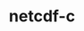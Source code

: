 ---
title: "netcdf-c"
layout: cache
categories: [package, develop]
meta: {"compilers": ["cce@18.0.0", "gcc@11.1.0", "gcc@11.4.0", "gcc@12.4.0", "intel-oneapi-compilers@2024.1.0", "intel-oneapi-compilers@2025.1.0", "msvc@19.39.33523"], "num_specs": 239, "num_specs_by_stack": {"aws-pcluster-neoverse_v1": 16, "aws-pcluster-x86_64_v4": 30, "data-vis-sdk": 18, "e4s": 62, "e4s-cray-rhel": 49, "e4s-neoverse-v2": 14, "e4s-oneapi": 30, "e4s-rocm-external": 14, "root": 239, "windows-vis": 6}, "oss": ["amzn2", "rhel8", "ubuntu20.04", "ubuntu22.04", "windows10.0.20348"], "platforms": ["linux", "windows"], "stacks": ["aws-pcluster-neoverse_v1", "aws-pcluster-x86_64_v4", "data-vis-sdk", "e4s", "e4s-cray-rhel", "e4s-neoverse-v2", "e4s-oneapi", "e4s-rocm-external", "root", "windows-vis"], "targets": ["neoverse_v1", "neoverse_v2", "x86_64", "x86_64_v3", "x86_64_v4"], "versions": ["4.9.2"]}
spec_details: [{"compiler": "intel-oneapi-compilers@2024.1.0", "hash": "2664r7zpgy64igjdcvvjgqaxeaqwb32v", "os": "amzn2", "platform": "linux", "size": "-", "stacks": ["aws-pcluster-x86_64_v4", "root"], "target": "x86_64_v3", "variants": ["+blosc", "build_system=autotools", "~byterange", "~dap", "~fsync", "~hdf4", "~jna", "~logging", "+mpi", "~nczarr_zip", "+optimize", "~parallel-netcdf", "patches:=0161eb8", "+pic", "+shared", "+szip", "+zstd"], "versions": ["4.9.2"]}, {"compiler": "gcc@11.4.0", "hash": "2ejfrzwohdy2omdtcgdyp25yzwwbhqsq", "os": "ubuntu22.04", "platform": "linux", "size": "-", "stacks": ["e4s", "root"], "target": "x86_64_v3", "variants": ["+blosc", "build_system=autotools", "~byterange", "~dap", "~fsync", "~hdf4", "~jna", "~logging", "+mpi", "~nczarr_zip", "+optimize", "+parallel-netcdf", "patches:=0161eb8", "+pic", "+shared", "+szip", "+zstd"], "versions": ["4.9.2"]}, {"compiler": "gcc@11.4.0", "hash": "2ks53sdj34ujb7xlzxmkudjnh4h3wwjw", "os": "ubuntu22.04", "platform": "linux", "size": "-", "stacks": ["e4s", "root"], "target": "x86_64_v3", "variants": ["+blosc", "build_system=autotools", "~byterange", "~dap", "~fsync", "~hdf4", "~jna", "~logging", "+mpi", "~nczarr_zip", "+optimize", "+parallel-netcdf", "patches:=0161eb8", "+pic", "+shared", "+szip", "+zstd"], "versions": ["4.9.2"]}, {"compiler": "gcc@11.4.0", "hash": "2zelnuit5hfprbzz2yjpjckhnuozkug2", "os": "ubuntu22.04", "platform": "linux", "size": "-", "stacks": ["e4s", "root"], "target": "x86_64_v3", "variants": ["+blosc", "build_system=autotools", "~byterange", "~dap", "~fsync", "~hdf4", "~jna", "~logging", "+mpi", "~nczarr_zip", "+optimize", "+parallel-netcdf", "patches:=0161eb8", "+pic", "+shared", "+szip", "+zstd"], "versions": ["4.9.2"]}, {"compiler": "cce@18.0.0", "hash": "3ecixbpwq5jftrzumuqrvfscl2frsmuz", "os": "rhel8", "platform": "linux", "size": "-", "stacks": ["e4s-cray-rhel", "root"], "target": "x86_64_v3", "variants": ["+blosc", "build_system=autotools", "~byterange", "~dap", "~fsync", "~hdf4", "~jna", "~logging", "+mpi", "~nczarr_zip", "+optimize", "~parallel-netcdf", "patches:=0161eb8", "+pic", "+shared", "+szip", "+zstd"], "versions": ["4.9.2"]}, {"compiler": "gcc@11.4.0", "hash": "3ef6ll6dzdvjhbz33mggvl3f2n6wuesv", "os": "ubuntu22.04", "platform": "linux", "size": "-", "stacks": ["e4s-rocm-external", "root"], "target": "x86_64_v3", "variants": ["+blosc", "build_system=autotools", "~byterange", "~dap", "~fsync", "~hdf4", "~jna", "~logging", "+mpi", "~nczarr_zip", "+optimize", "~parallel-netcdf", "patches:=0161eb8", "+pic", "+shared", "+szip", "+zstd"], "versions": ["4.9.2"]}, {"compiler": "gcc@11.4.0", "hash": "3ghsoi6qfsnbrtuobtszvdomxmfwklxd", "os": "ubuntu22.04", "platform": "linux", "size": "-", "stacks": ["e4s-neoverse-v2", "root"], "target": "neoverse_v2", "variants": ["+blosc", "build_system=autotools", "~byterange", "~dap", "~fsync", "~hdf4", "~jna", "~logging", "+mpi", "~nczarr_zip", "+optimize", "~parallel-netcdf", "patches:=0161eb8", "+pic", "+shared", "+szip", "+zstd"], "versions": ["4.9.2"]}, {"compiler": "intel-oneapi-compilers@2024.1.0", "hash": "3heuwnrml5ijr33jpf3yjuhusjrtxjaj", "os": "amzn2", "platform": "linux", "size": "-", "stacks": ["aws-pcluster-x86_64_v4", "root"], "target": "x86_64_v3", "variants": ["+blosc", "build_system=autotools", "~byterange", "~dap", "~fsync", "~hdf4", "~jna", "~logging", "+mpi", "~nczarr_zip", "+optimize", "~parallel-netcdf", "patches:=0161eb8", "+pic", "+shared", "+szip", "+zstd"], "versions": ["4.9.2"]}, {"compiler": "msvc@19.39.33523", "hash": "3iqid6purxdoebipblkmt7n57oiomnem", "os": "windows10.0.20348", "platform": "windows", "size": "-", "stacks": ["root", "windows-vis"], "target": "x86_64", "variants": ["+blosc", "build_system=cmake", "build_type=Release", "~byterange", "~dap", "~fsync", "generator=ninja", "~hdf4", "~ipo", "~jna", "~logging", "~mpi", "~nczarr_zip", "+optimize", "~parallel-netcdf", "patches:=0161eb8,124f7bc,7826841", "+pic", "+shared", "+szip", "+zstd"], "versions": ["4.9.2"]}, {"compiler": "cce@18.0.0", "hash": "3mywvcpbnnvxwemrmloiydhurjl2q5ol", "os": "rhel8", "platform": "linux", "size": "-", "stacks": ["e4s-cray-rhel", "root"], "target": "x86_64_v3", "variants": ["+blosc", "build_system=autotools", "~byterange", "~dap", "~fsync", "~hdf4", "~jna", "~logging", "+mpi", "~nczarr_zip", "+optimize", "~parallel-netcdf", "patches:=0161eb8", "+pic", "+shared", "+szip", "+zstd"], "versions": ["4.9.2"]}, {"compiler": "gcc@11.4.0", "hash": "3oe66tjelchtuzyfqd5jzzvlmutlakmi", "os": "ubuntu22.04", "platform": "linux", "size": "-", "stacks": ["e4s", "root"], "target": "x86_64_v3", "variants": ["+blosc", "build_system=autotools", "~byterange", "~dap", "~fsync", "~hdf4", "~jna", "~logging", "+mpi", "~nczarr_zip", "+optimize", "~parallel-netcdf", "patches:=0161eb8", "+pic", "+shared", "+szip", "+zstd"], "versions": ["4.9.2"]}, {"compiler": "cce@18.0.0", "hash": "46p5xlqfnt2dklbgqdjkerkqnw76dwpb", "os": "rhel8", "platform": "linux", "size": "-", "stacks": ["e4s-cray-rhel", "root"], "target": "x86_64_v3", "variants": ["+blosc", "build_system=autotools", "~byterange", "~dap", "~fsync", "~hdf4", "~jna", "~logging", "+mpi", "~nczarr_zip", "+optimize", "~parallel-netcdf", "patches:=0161eb8", "+pic", "+shared", "+szip", "+zstd"], "versions": ["4.9.2"]}, {"compiler": "gcc@11.4.0", "hash": "47ozpciwc4yfrlu5warbxhhfchdrrgvy", "os": "ubuntu22.04", "platform": "linux", "size": "-", "stacks": ["e4s", "root"], "target": "x86_64_v3", "variants": ["+blosc", "build_system=autotools", "~byterange", "~dap", "~fsync", "~hdf4", "~jna", "~logging", "+mpi", "~nczarr_zip", "+optimize", "+parallel-netcdf", "patches:=0161eb8", "+pic", "+shared", "+szip", "+zstd"], "versions": ["4.9.2"]}, {"compiler": "cce@18.0.0", "hash": "4cjplsjzv373p6puk6mobrrujovn7zba", "os": "rhel8", "platform": "linux", "size": "-", "stacks": ["e4s-cray-rhel", "root"], "target": "x86_64_v3", "variants": ["+blosc", "build_system=autotools", "~byterange", "~dap", "~fsync", "~hdf4", "~jna", "~logging", "+mpi", "~nczarr_zip", "+optimize", "~parallel-netcdf", "patches:=0161eb8", "+pic", "+shared", "+szip", "+zstd"], "versions": ["4.9.2"]}, {"compiler": "cce@18.0.0", "hash": "4dyo6fv7a36lqkcm5ciaic7ulpewxqzq", "os": "rhel8", "platform": "linux", "size": "-", "stacks": ["e4s-cray-rhel", "root"], "target": "x86_64_v3", "variants": ["+blosc", "build_system=autotools", "~byterange", "~dap", "~fsync", "~hdf4", "~jna", "~logging", "+mpi", "~nczarr_zip", "+optimize", "~parallel-netcdf", "patches:=0161eb8", "+pic", "+shared", "+szip", "+zstd"], "versions": ["4.9.2"]}, {"compiler": "gcc@11.1.0", "hash": "4exlsz4uzocnqzxgrwire3r3g6j3tolr", "os": "ubuntu20.04", "platform": "linux", "size": "-", "stacks": ["data-vis-sdk", "root"], "target": "x86_64_v3", "variants": ["+blosc", "build_system=autotools", "~byterange", "~dap", "~fsync", "~hdf4", "~jna", "~logging", "+mpi", "~nczarr_zip", "+optimize", "+parallel-netcdf", "patches:=0161eb8", "+pic", "+shared", "+szip", "+zstd"], "versions": ["4.9.2"]}, {"compiler": "intel-oneapi-compilers@2024.1.0", "hash": "4gk5ojxrecztak34jgebkwphenq5pb57", "os": "amzn2", "platform": "linux", "size": "-", "stacks": ["aws-pcluster-x86_64_v4", "root"], "target": "x86_64_v4", "variants": ["+blosc", "build_system=autotools", "~byterange", "~dap", "~fsync", "~hdf4", "~jna", "~logging", "+mpi", "~nczarr_zip", "+optimize", "~parallel-netcdf", "patches:=0161eb8", "+pic", "+shared", "+szip", "+zstd"], "versions": ["4.9.2"]}, {"compiler": "intel-oneapi-compilers@2024.1.0", "hash": "4hfkpyaha6vofvlacvc6du56jwkbagq6", "os": "amzn2", "platform": "linux", "size": "-", "stacks": ["aws-pcluster-x86_64_v4", "root"], "target": "x86_64_v3", "variants": ["+blosc", "build_system=autotools", "~byterange", "~dap", "~fsync", "~hdf4", "~jna", "~logging", "+mpi", "~nczarr_zip", "+optimize", "~parallel-netcdf", "patches:=0161eb8", "+pic", "+shared", "+szip", "+zstd"], "versions": ["4.9.2"]}, {"compiler": "gcc@11.4.0", "hash": "4jtdyy76x55uwq4cjf7osmvsngxcmiyg", "os": "ubuntu22.04", "platform": "linux", "size": "-", "stacks": ["e4s-neoverse-v2", "root"], "target": "neoverse_v2", "variants": ["+blosc", "build_system=autotools", "~byterange", "~dap", "~fsync", "~hdf4", "~jna", "~logging", "+mpi", "~nczarr_zip", "+optimize", "~parallel-netcdf", "patches:=0161eb8", "+pic", "+shared", "+szip", "+zstd"], "versions": ["4.9.2"]}, {"compiler": "gcc@11.4.0", "hash": "4u5q77nnl4encfw3gqpjfx4o2blsnkhg", "os": "ubuntu22.04", "platform": "linux", "size": "-", "stacks": ["e4s-rocm-external", "root"], "target": "x86_64_v3", "variants": ["+blosc", "build_system=autotools", "~byterange", "~dap", "~fsync", "~hdf4", "~jna", "~logging", "+mpi", "~nczarr_zip", "+optimize", "~parallel-netcdf", "patches:=0161eb8", "+pic", "+shared", "+szip", "+zstd"], "versions": ["4.9.2"]}, {"compiler": "gcc@11.4.0", "hash": "57y35xkos742grmldo5xtoobdjua2lsb", "os": "ubuntu22.04", "platform": "linux", "size": "-", "stacks": ["e4s", "root"], "target": "x86_64_v3", "variants": ["+blosc", "build_system=autotools", "~byterange", "~dap", "~fsync", "~hdf4", "~jna", "~logging", "+mpi", "~nczarr_zip", "+optimize", "~parallel-netcdf", "patches:=0161eb8", "+pic", "+shared", "+szip", "+zstd"], "versions": ["4.9.2"]}, {"compiler": "gcc@11.1.0", "hash": "5cmcsaqvjoctenmji6xqd2pcjj2xr7nm", "os": "ubuntu20.04", "platform": "linux", "size": "-", "stacks": ["data-vis-sdk", "root"], "target": "x86_64_v3", "variants": ["+blosc", "build_system=autotools", "~byterange", "~dap", "~fsync", "~hdf4", "~jna", "~logging", "+mpi", "~nczarr_zip", "+optimize", "+parallel-netcdf", "patches:=0161eb8", "+pic", "+shared", "+szip", "+zstd"], "versions": ["4.9.2"]}, {"compiler": "intel-oneapi-compilers@2024.1.0", "hash": "5duhghjjzzo6z34feshdpxrwsdcyo6bp", "os": "amzn2", "platform": "linux", "size": "-", "stacks": ["aws-pcluster-x86_64_v4", "root"], "target": "x86_64_v3", "variants": ["+blosc", "build_system=autotools", "~byterange", "~dap", "~fsync", "~hdf4", "~jna", "~logging", "+mpi", "~nczarr_zip", "+optimize", "~parallel-netcdf", "patches:=0161eb8", "+pic", "+shared", "+szip", "+zstd"], "versions": ["4.9.2"]}, {"compiler": "cce@18.0.0", "hash": "5kob653lpzhqcbqr77iwuto6ujjylat4", "os": "rhel8", "platform": "linux", "size": "-", "stacks": ["e4s-cray-rhel", "root"], "target": "x86_64_v3", "variants": ["+blosc", "build_system=autotools", "~byterange", "~dap", "~fsync", "~hdf4", "~jna", "~logging", "+mpi", "~nczarr_zip", "+optimize", "~parallel-netcdf", "patches:=0161eb8", "+pic", "+shared", "+szip", "+zstd"], "versions": ["4.9.2"]}, {"compiler": "cce@18.0.0", "hash": "5nmjncixe2yjb7nsrgmhoroy6t5iakut", "os": "rhel8", "platform": "linux", "size": "-", "stacks": ["e4s-cray-rhel", "root"], "target": "x86_64_v3", "variants": ["+blosc", "build_system=autotools", "~byterange", "~dap", "~fsync", "~hdf4", "~jna", "~logging", "+mpi", "~nczarr_zip", "+optimize", "~parallel-netcdf", "patches:=0161eb8", "+pic", "+shared", "+szip", "+zstd"], "versions": ["4.9.2"]}, {"compiler": "gcc@11.4.0", "hash": "5nzyseylnmrvvu6kyv3ellbhbqzfhsrl", "os": "ubuntu22.04", "platform": "linux", "size": "-", "stacks": ["e4s-rocm-external", "root"], "target": "x86_64_v3", "variants": ["+blosc", "build_system=autotools", "~byterange", "~dap", "~fsync", "~hdf4", "~jna", "~logging", "+mpi", "~nczarr_zip", "+optimize", "~parallel-netcdf", "patches:=0161eb8", "+pic", "+shared", "+szip", "+zstd"], "versions": ["4.9.2"]}, {"compiler": "msvc@19.39.33523", "hash": "5od3d6kylgav524ofvbjh3qg5lvugpxs", "os": "windows10.0.20348", "platform": "windows", "size": "-", "stacks": ["root", "windows-vis"], "target": "x86_64", "variants": ["+blosc", "build_system=cmake", "build_type=Release", "~byterange", "~dap", "~fsync", "generator=ninja", "~hdf4", "~ipo", "~jna", "~logging", "~mpi", "~nczarr_zip", "+optimize", "~parallel-netcdf", "patches:=0161eb8,124f7bc,7826841", "+pic", "+shared", "+szip", "+zstd"], "versions": ["4.9.2"]}, {"compiler": "cce@18.0.0", "hash": "5qozyzxrc577hciuxem6pv2lskskfawq", "os": "rhel8", "platform": "linux", "size": "-", "stacks": ["e4s-cray-rhel", "root"], "target": "x86_64_v3", "variants": ["+blosc", "build_system=autotools", "~byterange", "~dap", "~fsync", "~hdf4", "~jna", "~logging", "+mpi", "~nczarr_zip", "+optimize", "~parallel-netcdf", "patches:=0161eb8", "+pic", "+shared", "+szip", "+zstd"], "versions": ["4.9.2"]}, {"compiler": "msvc@19.39.33523", "hash": "5udgjjvqh4wvom7fghtmwi7swcpacmqj", "os": "windows10.0.20348", "platform": "windows", "size": "-", "stacks": ["root", "windows-vis"], "target": "x86_64", "variants": ["+blosc", "build_system=cmake", "build_type=Release", "~byterange", "~dap", "~fsync", "generator=ninja", "~hdf4", "~ipo", "~jna", "~logging", "~mpi", "~nczarr_zip", "+optimize", "~parallel-netcdf", "patches:=0161eb8,124f7bc,7826841", "+pic", "+shared", "+szip", "+zstd"], "versions": ["4.9.2"]}, {"compiler": "gcc@11.4.0", "hash": "62jdaiu7c3apwsszyceoomm4tvuvnros", "os": "ubuntu22.04", "platform": "linux", "size": "-", "stacks": ["e4s", "root"], "target": "x86_64_v3", "variants": ["+blosc", "build_system=autotools", "~byterange", "~dap", "~fsync", "~hdf4", "~jna", "~logging", "+mpi", "~nczarr_zip", "+optimize", "+parallel-netcdf", "patches:=0161eb8", "+pic", "+shared", "+szip", "+zstd"], "versions": ["4.9.2"]}, {"compiler": "gcc@11.4.0", "hash": "6hkcveelfb2frlj6nxszbktbldicrzrb", "os": "ubuntu22.04", "platform": "linux", "size": "-", "stacks": ["e4s", "root"], "target": "x86_64_v3", "variants": ["+blosc", "build_system=autotools", "~byterange", "~dap", "~fsync", "~hdf4", "~jna", "~logging", "+mpi", "~nczarr_zip", "+optimize", "+parallel-netcdf", "patches:=0161eb8", "+pic", "+shared", "+szip", "+zstd"], "versions": ["4.9.2"]}, {"compiler": "gcc@11.4.0", "hash": "6vhfumpewadsm7dwhzkdb66fvdddouuy", "os": "ubuntu22.04", "platform": "linux", "size": "-", "stacks": ["e4s", "root"], "target": "x86_64_v3", "variants": ["+blosc", "build_system=autotools", "~byterange", "~dap", "~fsync", "~hdf4", "~jna", "~logging", "+mpi", "~nczarr_zip", "+optimize", "+parallel-netcdf", "patches:=0161eb8", "+pic", "+shared", "+szip", "+zstd"], "versions": ["4.9.2"]}, {"compiler": "intel-oneapi-compilers@2025.1.0", "hash": "6zhdqw66h6grhdrauxyagie2aympmkpe", "os": "ubuntu22.04", "platform": "linux", "size": "-", "stacks": ["e4s-oneapi", "root"], "target": "x86_64_v3", "variants": ["+blosc", "build_system=autotools", "~byterange", "~dap", "~fsync", "~hdf4", "~jna", "~logging", "+mpi", "~nczarr_zip", "+optimize", "~parallel-netcdf", "patches:=0161eb8", "+pic", "+shared", "+szip", "+zstd"], "versions": ["4.9.2"]}, {"compiler": "gcc@11.4.0", "hash": "72qcwzbth7o7vono4dc4kcfcjtzwa33y", "os": "ubuntu22.04", "platform": "linux", "size": "-", "stacks": ["e4s-rocm-external", "root"], "target": "x86_64_v3", "variants": ["+blosc", "build_system=autotools", "~byterange", "~dap", "~fsync", "~hdf4", "~jna", "~logging", "+mpi", "~nczarr_zip", "+optimize", "~parallel-netcdf", "patches:=0161eb8", "+pic", "+shared", "+szip", "+zstd"], "versions": ["4.9.2"]}, {"compiler": "intel-oneapi-compilers@2025.1.0", "hash": "743wiibvk6viaprncsdzgs2b3zlpcqxk", "os": "ubuntu22.04", "platform": "linux", "size": "-", "stacks": ["e4s-oneapi", "root"], "target": "x86_64_v3", "variants": ["+blosc", "build_system=autotools", "~byterange", "~dap", "~fsync", "~hdf4", "~jna", "~logging", "+mpi", "~nczarr_zip", "+optimize", "~parallel-netcdf", "patches:=0161eb8", "+pic", "+shared", "+szip", "+zstd"], "versions": ["4.9.2"]}, {"compiler": "cce@18.0.0", "hash": "7camoez3benyvwibd4xqmejbcwe2tpu6", "os": "rhel8", "platform": "linux", "size": "-", "stacks": ["e4s-cray-rhel", "root"], "target": "x86_64_v3", "variants": ["+blosc", "build_system=autotools", "~byterange", "~dap", "~fsync", "~hdf4", "~jna", "~logging", "+mpi", "~nczarr_zip", "+optimize", "~parallel-netcdf", "patches:=0161eb8", "+pic", "+shared", "+szip", "+zstd"], "versions": ["4.9.2"]}, {"compiler": "intel-oneapi-compilers@2025.1.0", "hash": "7dxmfpjqc5zxmxliwor2633qtim2rt6n", "os": "ubuntu22.04", "platform": "linux", "size": "-", "stacks": ["e4s-oneapi", "root"], "target": "x86_64_v3", "variants": ["+blosc", "build_system=autotools", "~byterange", "~dap", "~fsync", "~hdf4", "~jna", "~logging", "+mpi", "~nczarr_zip", "+optimize", "~parallel-netcdf", "patches:=0161eb8", "+pic", "+shared", "+szip", "+zstd"], "versions": ["4.9.2"]}, {"compiler": "cce@18.0.0", "hash": "7juxvdagacqsxftb47uxxgvp4tkosaas", "os": "rhel8", "platform": "linux", "size": "-", "stacks": ["e4s-cray-rhel", "root"], "target": "x86_64_v3", "variants": ["+blosc", "build_system=autotools", "~byterange", "~dap", "~fsync", "~hdf4", "~jna", "~logging", "+mpi", "~nczarr_zip", "+optimize", "~parallel-netcdf", "patches:=0161eb8", "+pic", "+shared", "+szip", "+zstd"], "versions": ["4.9.2"]}, {"compiler": "gcc@11.4.0", "hash": "7kjgkwjr273ge3yyiusilcbz27o4eb5y", "os": "ubuntu22.04", "platform": "linux", "size": "-", "stacks": ["e4s-rocm-external", "root"], "target": "x86_64_v3", "variants": ["+blosc", "build_system=autotools", "~byterange", "~dap", "~fsync", "~hdf4", "~jna", "~logging", "+mpi", "~nczarr_zip", "+optimize", "~parallel-netcdf", "patches:=0161eb8", "+pic", "+shared", "+szip", "+zstd"], "versions": ["4.9.2"]}, {"compiler": "gcc@11.4.0", "hash": "7m67fddzwahcp5ub3ofaqlrwxyjlr2lv", "os": "ubuntu22.04", "platform": "linux", "size": "-", "stacks": ["e4s", "root"], "target": "x86_64_v3", "variants": ["+blosc", "build_system=autotools", "~byterange", "~dap", "~fsync", "~hdf4", "~jna", "~logging", "+mpi", "~nczarr_zip", "+optimize", "+parallel-netcdf", "patches:=0161eb8", "+pic", "+shared", "+szip", "+zstd"], "versions": ["4.9.2"]}, {"compiler": "gcc@11.4.0", "hash": "7nb7bnzhim3fv7vsomn3dqngusahgx3j", "os": "ubuntu22.04", "platform": "linux", "size": "-", "stacks": ["e4s", "root"], "target": "x86_64_v3", "variants": ["+blosc", "build_system=autotools", "~byterange", "~dap", "~fsync", "~hdf4", "~jna", "~logging", "+mpi", "~nczarr_zip", "+optimize", "+parallel-netcdf", "patches:=0161eb8", "+pic", "+shared", "+szip", "+zstd"], "versions": ["4.9.2"]}, {"compiler": "gcc@11.4.0", "hash": "7oi2cetcyfqb5hj24c57fkazec3maghe", "os": "ubuntu22.04", "platform": "linux", "size": "-", "stacks": ["e4s-rocm-external", "root"], "target": "x86_64_v3", "variants": ["+blosc", "build_system=autotools", "~byterange", "~dap", "~fsync", "~hdf4", "~jna", "~logging", "+mpi", "~nczarr_zip", "+optimize", "~parallel-netcdf", "patches:=0161eb8", "+pic", "+shared", "+szip", "+zstd"], "versions": ["4.9.2"]}, {"compiler": "cce@18.0.0", "hash": "7p6dzlfdv3rgx7mzdvi3vsdtn5ewh3uh", "os": "rhel8", "platform": "linux", "size": "-", "stacks": ["e4s-cray-rhel", "root"], "target": "x86_64_v3", "variants": ["+blosc", "build_system=autotools", "~byterange", "~dap", "~fsync", "~hdf4", "~jna", "~logging", "+mpi", "~nczarr_zip", "+optimize", "~parallel-netcdf", "patches:=0161eb8", "+pic", "+shared", "+szip", "+zstd"], "versions": ["4.9.2"]}, {"compiler": "intel-oneapi-compilers@2024.1.0", "hash": "7qmizwyrzz2ekww5rsivsqkc57fqfh22", "os": "amzn2", "platform": "linux", "size": "-", "stacks": ["aws-pcluster-x86_64_v4", "root"], "target": "x86_64_v3", "variants": ["+blosc", "build_system=autotools", "~byterange", "~dap", "~fsync", "~hdf4", "~jna", "~logging", "+mpi", "~nczarr_zip", "+optimize", "~parallel-netcdf", "patches:=0161eb8", "+pic", "+shared", "+szip", "+zstd"], "versions": ["4.9.2"]}, {"compiler": "intel-oneapi-compilers@2024.1.0", "hash": "7vtq26qgdmczgcup5cwl6sktyeoynghc", "os": "amzn2", "platform": "linux", "size": "-", "stacks": ["aws-pcluster-x86_64_v4", "root"], "target": "x86_64_v4", "variants": ["+blosc", "build_system=autotools", "~byterange", "~dap", "~fsync", "~hdf4", "~jna", "~logging", "+mpi", "~nczarr_zip", "+optimize", "~parallel-netcdf", "patches:=0161eb8", "+pic", "+shared", "+szip", "+zstd"], "versions": ["4.9.2"]}, {"compiler": "cce@18.0.0", "hash": "ag4ipvzlphkg7qvgu246w5t2ekvvzjdm", "os": "rhel8", "platform": "linux", "size": "-", "stacks": ["e4s-cray-rhel", "root"], "target": "x86_64_v3", "variants": ["+blosc", "build_system=autotools", "~byterange", "~dap", "~fsync", "~hdf4", "~jna", "~logging", "+mpi", "~nczarr_zip", "+optimize", "~parallel-netcdf", "patches:=0161eb8", "+pic", "+shared", "+szip", "+zstd"], "versions": ["4.9.2"]}, {"compiler": "intel-oneapi-compilers@2025.1.0", "hash": "agv43dw7lfuwjwmgst6nodianxyu7mfc", "os": "ubuntu22.04", "platform": "linux", "size": "-", "stacks": ["e4s-oneapi", "root"], "target": "x86_64_v3", "variants": ["+blosc", "build_system=autotools", "~byterange", "~dap", "~fsync", "~hdf4", "~jna", "~logging", "+mpi", "~nczarr_zip", "+optimize", "~parallel-netcdf", "patches:=0161eb8", "+pic", "+shared", "+szip", "+zstd"], "versions": ["4.9.2"]}, {"compiler": "gcc@12.4.0", "hash": "akz7knwaxdavghn5eynjyvhizueg3eun", "os": "amzn2", "platform": "linux", "size": "-", "stacks": ["aws-pcluster-neoverse_v1", "root"], "target": "neoverse_v1", "variants": ["+blosc", "build_system=autotools", "~byterange", "~dap", "~fsync", "~hdf4", "~jna", "~logging", "+mpi", "~nczarr_zip", "+optimize", "~parallel-netcdf", "patches:=0161eb8", "+pic", "+shared", "+szip", "+zstd"], "versions": ["4.9.2"]}, {"compiler": "gcc@11.1.0", "hash": "al55yq25n2mzmfqiqzz3fvz6ababhfoj", "os": "ubuntu20.04", "platform": "linux", "size": "-", "stacks": ["data-vis-sdk", "root"], "target": "x86_64_v3", "variants": ["+blosc", "build_system=autotools", "~byterange", "~dap", "~fsync", "~hdf4", "~jna", "~logging", "+mpi", "~nczarr_zip", "+optimize", "+parallel-netcdf", "patches:=0161eb8", "+pic", "+shared", "+szip", "+zstd"], "versions": ["4.9.2"]}, {"compiler": "gcc@11.4.0", "hash": "anrvu7pkv54w6dvqpstlewkluxprapvg", "os": "ubuntu22.04", "platform": "linux", "size": "-", "stacks": ["e4s", "root"], "target": "x86_64_v3", "variants": ["+blosc", "build_system=autotools", "~byterange", "~dap", "~fsync", "~hdf4", "~jna", "~logging", "+mpi", "~nczarr_zip", "+optimize", "~parallel-netcdf", "patches:=0161eb8", "+pic", "+shared", "+szip", "+zstd"], "versions": ["4.9.2"]}, {"compiler": "cce@18.0.0", "hash": "aooho6jk6sg4iigz457lmeiceiw3jcxt", "os": "rhel8", "platform": "linux", "size": "-", "stacks": ["e4s-cray-rhel", "root"], "target": "x86_64_v3", "variants": ["+blosc", "build_system=autotools", "~byterange", "~dap", "~fsync", "~hdf4", "~jna", "~logging", "+mpi", "~nczarr_zip", "+optimize", "~parallel-netcdf", "patches:=0161eb8", "+pic", "+shared", "+szip", "+zstd"], "versions": ["4.9.2"]}, {"compiler": "cce@18.0.0", "hash": "apz45vcckim4f3c4k7w75lecpr6yfawl", "os": "rhel8", "platform": "linux", "size": "-", "stacks": ["e4s-cray-rhel", "root"], "target": "x86_64_v3", "variants": ["+blosc", "build_system=autotools", "~byterange", "~dap", "~fsync", "~hdf4", "~jna", "~logging", "+mpi", "~nczarr_zip", "+optimize", "~parallel-netcdf", "patches:=0161eb8", "+pic", "+shared", "+szip", "+zstd"], "versions": ["4.9.2"]}, {"compiler": "intel-oneapi-compilers@2025.1.0", "hash": "ar362aemie7kjtfn5pv3o7heijwxj3fl", "os": "ubuntu22.04", "platform": "linux", "size": "-", "stacks": ["e4s-oneapi", "root"], "target": "x86_64_v3", "variants": ["+blosc", "build_system=autotools", "~byterange", "~dap", "~fsync", "~hdf4", "~jna", "~logging", "+mpi", "~nczarr_zip", "+optimize", "~parallel-netcdf", "patches:=0161eb8", "+pic", "+shared", "+szip", "+zstd"], "versions": ["4.9.2"]}, {"compiler": "cce@18.0.0", "hash": "axxkbxhprpjvph734een5r5udf7bgfcg", "os": "rhel8", "platform": "linux", "size": "-", "stacks": ["e4s-cray-rhel", "root"], "target": "x86_64_v3", "variants": ["+blosc", "build_system=autotools", "~byterange", "~dap", "~fsync", "~hdf4", "~jna", "~logging", "+mpi", "~nczarr_zip", "+optimize", "~parallel-netcdf", "patches:=0161eb8", "+pic", "+shared", "+szip", "+zstd"], "versions": ["4.9.2"]}, {"compiler": "gcc@11.4.0", "hash": "bc5nrtfiiuuu7s2a22hkfjj4hawaqyaw", "os": "ubuntu22.04", "platform": "linux", "size": "-", "stacks": ["e4s", "root"], "target": "x86_64_v3", "variants": ["+blosc", "build_system=autotools", "~byterange", "~dap", "~fsync", "~hdf4", "~jna", "~logging", "+mpi", "~nczarr_zip", "+optimize", "~parallel-netcdf", "patches:=0161eb8", "+pic", "+shared", "+szip", "+zstd"], "versions": ["4.9.2"]}, {"compiler": "gcc@11.4.0", "hash": "cfypjggepih2u2yofbqd5kqfsa4d33hj", "os": "ubuntu22.04", "platform": "linux", "size": "-", "stacks": ["e4s", "root"], "target": "x86_64_v3", "variants": ["+blosc", "build_system=autotools", "~byterange", "~dap", "~fsync", "~hdf4", "~jna", "~logging", "+mpi", "~nczarr_zip", "+optimize", "~parallel-netcdf", "patches:=0161eb8", "+pic", "+shared", "+szip", "+zstd"], "versions": ["4.9.2"]}, {"compiler": "gcc@11.4.0", "hash": "coyqeoduheb7c56qr5lw7mxhhrqofulx", "os": "ubuntu22.04", "platform": "linux", "size": "-", "stacks": ["e4s", "root"], "target": "x86_64_v3", "variants": ["+blosc", "build_system=autotools", "~byterange", "~dap", "~fsync", "~hdf4", "~jna", "~logging", "+mpi", "~nczarr_zip", "+optimize", "+parallel-netcdf", "patches:=0161eb8", "+pic", "+shared", "+szip", "+zstd"], "versions": ["4.9.2"]}, {"compiler": "cce@18.0.0", "hash": "crbv5rz5eyespyk374aspyx47t5kenrl", "os": "rhel8", "platform": "linux", "size": "-", "stacks": ["e4s-cray-rhel", "root"], "target": "x86_64_v3", "variants": ["+blosc", "build_system=autotools", "~byterange", "~dap", "~fsync", "~hdf4", "~jna", "~logging", "+mpi", "~nczarr_zip", "+optimize", "~parallel-netcdf", "patches:=0161eb8", "+pic", "+shared", "+szip", "+zstd"], "versions": ["4.9.2"]}, {"compiler": "gcc@11.4.0", "hash": "csicvo2gqeoaz6reby5ml45lz3hrh5ag", "os": "ubuntu22.04", "platform": "linux", "size": "-", "stacks": ["e4s-neoverse-v2", "root"], "target": "neoverse_v2", "variants": ["+blosc", "build_system=autotools", "~byterange", "~dap", "~fsync", "~hdf4", "~jna", "~logging", "+mpi", "~nczarr_zip", "+optimize", "~parallel-netcdf", "patches:=0161eb8", "+pic", "+shared", "+szip", "+zstd"], "versions": ["4.9.2"]}, {"compiler": "gcc@12.4.0", "hash": "czcy3brna5ctsvnogsynkuj5osrb7w7z", "os": "amzn2", "platform": "linux", "size": "-", "stacks": ["aws-pcluster-neoverse_v1", "root"], "target": "neoverse_v1", "variants": ["+blosc", "build_system=autotools", "~byterange", "~dap", "~fsync", "~hdf4", "~jna", "~logging", "+mpi", "~nczarr_zip", "+optimize", "~parallel-netcdf", "patches:=0161eb8", "+pic", "+shared", "+szip", "+zstd"], "versions": ["4.9.2"]}, {"compiler": "intel-oneapi-compilers@2025.1.0", "hash": "d5vmz6a6j7xbgxjrjmi7xmajq2dz72yt", "os": "ubuntu22.04", "platform": "linux", "size": "-", "stacks": ["e4s-oneapi", "root"], "target": "x86_64_v3", "variants": ["+blosc", "build_system=autotools", "~byterange", "~dap", "~fsync", "~hdf4", "~jna", "~logging", "+mpi", "~nczarr_zip", "+optimize", "~parallel-netcdf", "patches:=0161eb8", "+pic", "+shared", "+szip", "+zstd"], "versions": ["4.9.2"]}, {"compiler": "gcc@11.4.0", "hash": "dbv4hqca6pttzggvro7ffoe6tspjahpy", "os": "ubuntu22.04", "platform": "linux", "size": "-", "stacks": ["e4s", "root"], "target": "x86_64_v3", "variants": ["+blosc", "build_system=autotools", "~byterange", "~dap", "~fsync", "~hdf4", "~jna", "~logging", "+mpi", "~nczarr_zip", "+optimize", "~parallel-netcdf", "patches:=0161eb8", "+pic", "+shared", "+szip", "+zstd"], "versions": ["4.9.2"]}, {"compiler": "intel-oneapi-compilers@2025.1.0", "hash": "djt7pdlpcs5w4nmhn6iz34c65q4ydpip", "os": "ubuntu22.04", "platform": "linux", "size": "-", "stacks": ["e4s-oneapi", "root"], "target": "x86_64_v3", "variants": ["+blosc", "build_system=autotools", "~byterange", "~dap", "~fsync", "~hdf4", "~jna", "~logging", "+mpi", "~nczarr_zip", "+optimize", "~parallel-netcdf", "patches:=0161eb8", "+pic", "+shared", "+szip", "+zstd"], "versions": ["4.9.2"]}, {"compiler": "intel-oneapi-compilers@2025.1.0", "hash": "dk7vo2a7aulnfuft5rmybln7u5dl4l7u", "os": "ubuntu22.04", "platform": "linux", "size": "-", "stacks": ["e4s-oneapi", "root"], "target": "x86_64_v3", "variants": ["+blosc", "build_system=autotools", "~byterange", "~dap", "~fsync", "~hdf4", "~jna", "~logging", "+mpi", "~nczarr_zip", "+optimize", "~parallel-netcdf", "patches:=0161eb8", "+pic", "+shared", "+szip", "+zstd"], "versions": ["4.9.2"]}, {"compiler": "intel-oneapi-compilers@2025.1.0", "hash": "dlf43n2ar6ajix42lxbyn3iddau66g4y", "os": "ubuntu22.04", "platform": "linux", "size": "-", "stacks": ["e4s-oneapi", "root"], "target": "x86_64_v3", "variants": ["+blosc", "build_system=autotools", "~byterange", "~dap", "~fsync", "~hdf4", "~jna", "~logging", "+mpi", "~nczarr_zip", "+optimize", "~parallel-netcdf", "patches:=0161eb8", "+pic", "+shared", "+szip", "+zstd"], "versions": ["4.9.2"]}, {"compiler": "cce@18.0.0", "hash": "dojrfg2uu5ijfpfjknc34ixkj6whcdel", "os": "rhel8", "platform": "linux", "size": "-", "stacks": ["e4s-cray-rhel", "root"], "target": "x86_64_v3", "variants": ["+blosc", "build_system=autotools", "~byterange", "~dap", "~fsync", "~hdf4", "~jna", "~logging", "+mpi", "~nczarr_zip", "+optimize", "~parallel-netcdf", "patches:=0161eb8", "+pic", "+shared", "+szip", "+zstd"], "versions": ["4.9.2"]}, {"compiler": "gcc@11.4.0", "hash": "dshh7ji4jgac3vgwm756stf5qlccctzm", "os": "ubuntu22.04", "platform": "linux", "size": "-", "stacks": ["e4s", "root"], "target": "x86_64_v3", "variants": ["+blosc", "build_system=autotools", "~byterange", "~dap", "~fsync", "~hdf4", "~jna", "~logging", "+mpi", "~nczarr_zip", "+optimize", "+parallel-netcdf", "patches:=0161eb8", "+pic", "+shared", "+szip", "+zstd"], "versions": ["4.9.2"]}, {"compiler": "gcc@12.4.0", "hash": "dsiezels75juqxxp46senm25oazb2sqh", "os": "amzn2", "platform": "linux", "size": "-", "stacks": ["aws-pcluster-neoverse_v1", "root"], "target": "neoverse_v1", "variants": ["+blosc", "build_system=autotools", "~byterange", "~dap", "~fsync", "~hdf4", "~jna", "~logging", "+mpi", "~nczarr_zip", "+optimize", "~parallel-netcdf", "patches:=0161eb8", "+pic", "+shared", "+szip", "+zstd"], "versions": ["4.9.2"]}, {"compiler": "gcc@11.4.0", "hash": "dsordp2gb4kpjka7fypuycaivxfma2y7", "os": "ubuntu22.04", "platform": "linux", "size": "-", "stacks": ["e4s", "root"], "target": "x86_64_v3", "variants": ["+blosc", "build_system=autotools", "~byterange", "~dap", "~fsync", "~hdf4", "~jna", "~logging", "+mpi", "~nczarr_zip", "+optimize", "+parallel-netcdf", "patches:=0161eb8", "+pic", "+shared", "+szip", "+zstd"], "versions": ["4.9.2"]}, {"compiler": "intel-oneapi-compilers@2024.1.0", "hash": "dtcge5jdfiiseqmfzsl5ayd34az6c7bg", "os": "amzn2", "platform": "linux", "size": "-", "stacks": ["aws-pcluster-x86_64_v4", "root"], "target": "x86_64_v4", "variants": ["+blosc", "build_system=autotools", "~byterange", "~dap", "~fsync", "~hdf4", "~jna", "~logging", "+mpi", "~nczarr_zip", "+optimize", "~parallel-netcdf", "patches:=0161eb8", "+pic", "+shared", "+szip", "+zstd"], "versions": ["4.9.2"]}, {"compiler": "gcc@12.4.0", "hash": "dyyicuewk35guolkn6ae2cvyjmvedntt", "os": "amzn2", "platform": "linux", "size": "-", "stacks": ["aws-pcluster-neoverse_v1", "root"], "target": "neoverse_v1", "variants": ["+blosc", "build_system=autotools", "~byterange", "~dap", "~fsync", "~hdf4", "~jna", "~logging", "+mpi", "~nczarr_zip", "+optimize", "~parallel-netcdf", "patches:=0161eb8", "+pic", "+shared", "+szip", "+zstd"], "versions": ["4.9.2"]}, {"compiler": "gcc@11.4.0", "hash": "e32fyp76jcref2z5hgrb77crp32r6jen", "os": "ubuntu22.04", "platform": "linux", "size": "-", "stacks": ["e4s-neoverse-v2", "root"], "target": "neoverse_v2", "variants": ["+blosc", "build_system=autotools", "~byterange", "~dap", "~fsync", "~hdf4", "~jna", "~logging", "+mpi", "~nczarr_zip", "+optimize", "~parallel-netcdf", "patches:=0161eb8", "+pic", "+shared", "+szip", "+zstd"], "versions": ["4.9.2"]}, {"compiler": "intel-oneapi-compilers@2025.1.0", "hash": "eamcvtjfil2pikapkxaxkhol6g4mrx2l", "os": "ubuntu22.04", "platform": "linux", "size": "-", "stacks": ["e4s-oneapi", "root"], "target": "x86_64_v3", "variants": ["+blosc", "build_system=autotools", "~byterange", "~dap", "~fsync", "~hdf4", "~jna", "~logging", "+mpi", "~nczarr_zip", "+optimize", "~parallel-netcdf", "patches:=0161eb8", "+pic", "+shared", "+szip", "+zstd"], "versions": ["4.9.2"]}, {"compiler": "gcc@11.4.0", "hash": "ecs3tayttmw5fcfecxxjsfuxwmzdvo77", "os": "ubuntu22.04", "platform": "linux", "size": "-", "stacks": ["e4s-rocm-external", "root"], "target": "x86_64_v3", "variants": ["+blosc", "build_system=autotools", "~byterange", "~dap", "~fsync", "~hdf4", "~jna", "~logging", "+mpi", "~nczarr_zip", "+optimize", "~parallel-netcdf", "patches:=0161eb8", "+pic", "+shared", "+szip", "+zstd"], "versions": ["4.9.2"]}, {"compiler": "gcc@12.4.0", "hash": "eesfdx3n756vfwlbzrqupkbd6nc42xuk", "os": "amzn2", "platform": "linux", "size": "-", "stacks": ["aws-pcluster-neoverse_v1", "root"], "target": "neoverse_v1", "variants": ["+blosc", "build_system=autotools", "~byterange", "~dap", "~fsync", "~hdf4", "~jna", "~logging", "+mpi", "~nczarr_zip", "+optimize", "~parallel-netcdf", "patches:=0161eb8", "+pic", "+shared", "+szip", "+zstd"], "versions": ["4.9.2"]}, {"compiler": "gcc@11.4.0", "hash": "egveeaoy7mir3o3pb7dmjca7npwmviqq", "os": "ubuntu22.04", "platform": "linux", "size": "-", "stacks": ["e4s", "root"], "target": "x86_64_v3", "variants": ["+blosc", "build_system=autotools", "~byterange", "~dap", "~fsync", "~hdf4", "~jna", "~logging", "+mpi", "~nczarr_zip", "+optimize", "+parallel-netcdf", "patches:=0161eb8", "+pic", "+shared", "+szip", "+zstd"], "versions": ["4.9.2"]}, {"compiler": "msvc@19.39.33523", "hash": "eq2nrejmjj4uzs4ywp3l7skm75t7rxcz", "os": "windows10.0.20348", "platform": "windows", "size": "-", "stacks": ["root", "windows-vis"], "target": "x86_64", "variants": ["+blosc", "build_system=cmake", "build_type=Release", "~byterange", "~dap", "~fsync", "generator=ninja", "~hdf4", "~ipo", "~jna", "~logging", "~mpi", "~nczarr_zip", "+optimize", "~parallel-netcdf", "patches:=0161eb8,124f7bc,7826841", "+pic", "+shared", "+szip", "+zstd"], "versions": ["4.9.2"]}, {"compiler": "gcc@11.4.0", "hash": "f3hspawhwmj6cwbdetwzbo3mtcq2mpam", "os": "ubuntu22.04", "platform": "linux", "size": "-", "stacks": ["e4s", "root"], "target": "x86_64_v3", "variants": ["+blosc", "build_system=autotools", "~byterange", "~dap", "~fsync", "~hdf4", "~jna", "~logging", "+mpi", "~nczarr_zip", "+optimize", "+parallel-netcdf", "patches:=0161eb8", "+pic", "+shared", "+szip", "+zstd"], "versions": ["4.9.2"]}, {"compiler": "gcc@11.4.0", "hash": "fdugnbnq64pxqomqnxkcboyadwdn2edh", "os": "ubuntu22.04", "platform": "linux", "size": "-", "stacks": ["e4s", "root"], "target": "x86_64_v3", "variants": ["+blosc", "build_system=autotools", "~byterange", "~dap", "~fsync", "~hdf4", "~jna", "~logging", "+mpi", "~nczarr_zip", "+optimize", "+parallel-netcdf", "patches:=0161eb8", "+pic", "+shared", "+szip", "+zstd"], "versions": ["4.9.2"]}, {"compiler": "cce@18.0.0", "hash": "fqgzzvjiegf5lfwxfbtrtp4iydxs5cjl", "os": "rhel8", "platform": "linux", "size": "-", "stacks": ["e4s-cray-rhel", "root"], "target": "x86_64_v3", "variants": ["+blosc", "build_system=autotools", "~byterange", "~dap", "~fsync", "~hdf4", "~jna", "~logging", "+mpi", "~nczarr_zip", "+optimize", "~parallel-netcdf", "patches:=0161eb8", "+pic", "+shared", "+szip", "+zstd"], "versions": ["4.9.2"]}, {"compiler": "gcc@11.4.0", "hash": "fr2yefffgjdmtbgo37d2e3irbybb6ybt", "os": "ubuntu22.04", "platform": "linux", "size": "-", "stacks": ["e4s-neoverse-v2", "root"], "target": "neoverse_v2", "variants": ["+blosc", "build_system=autotools", "~byterange", "~dap", "~fsync", "~hdf4", "~jna", "~logging", "+mpi", "~nczarr_zip", "+optimize", "~parallel-netcdf", "patches:=0161eb8", "+pic", "+shared", "+szip", "+zstd"], "versions": ["4.9.2"]}, {"compiler": "gcc@11.1.0", "hash": "frav2dpm7ulukco73baaxccgrx3wy5ra", "os": "ubuntu20.04", "platform": "linux", "size": "-", "stacks": ["data-vis-sdk", "root"], "target": "x86_64_v3", "variants": ["+blosc", "build_system=autotools", "~byterange", "~dap", "~fsync", "~hdf4", "~jna", "~logging", "+mpi", "~nczarr_zip", "+optimize", "+parallel-netcdf", "patches:=0161eb8", "+pic", "+shared", "+szip", "+zstd"], "versions": ["4.9.2"]}, {"compiler": "gcc@11.4.0", "hash": "frp62it6idi37kfbf5nvkyoaxxoqc7xs", "os": "ubuntu22.04", "platform": "linux", "size": "-", "stacks": ["e4s-neoverse-v2", "root"], "target": "neoverse_v2", "variants": ["+blosc", "build_system=autotools", "~byterange", "~dap", "~fsync", "~hdf4", "~jna", "~logging", "+mpi", "~nczarr_zip", "+optimize", "~parallel-netcdf", "patches:=0161eb8", "+pic", "+shared", "+szip", "+zstd"], "versions": ["4.9.2"]}, {"compiler": "intel-oneapi-compilers@2024.1.0", "hash": "fsz2dpxq7p5ayxjbaxqifinqaspkde4y", "os": "amzn2", "platform": "linux", "size": "-", "stacks": ["aws-pcluster-x86_64_v4", "root"], "target": "x86_64_v4", "variants": ["+blosc", "build_system=autotools", "~byterange", "~dap", "~fsync", "~hdf4", "~jna", "~logging", "+mpi", "~nczarr_zip", "+optimize", "~parallel-netcdf", "patches:=0161eb8", "+pic", "+shared", "+szip", "+zstd"], "versions": ["4.9.2"]}, {"compiler": "gcc@11.1.0", "hash": "fwkemlu54jgy7w556d73m5vw3gvazkfn", "os": "ubuntu20.04", "platform": "linux", "size": "-", "stacks": ["data-vis-sdk", "root"], "target": "x86_64_v3", "variants": ["+blosc", "build_system=autotools", "~byterange", "~dap", "~fsync", "~hdf4", "~jna", "~logging", "+mpi", "~nczarr_zip", "+optimize", "+parallel-netcdf", "patches:=0161eb8", "+pic", "+shared", "+szip", "+zstd"], "versions": ["4.9.2"]}, {"compiler": "msvc@19.39.33523", "hash": "fyuj6e4dyhw6ogi4jo3fknvpbtmye2wp", "os": "windows10.0.20348", "platform": "windows", "size": "-", "stacks": ["root", "windows-vis"], "target": "x86_64", "variants": ["+blosc", "build_system=cmake", "build_type=Release", "~byterange", "~dap", "~fsync", "generator=ninja", "~hdf4", "~ipo", "~jna", "~logging", "~mpi", "~nczarr_zip", "+optimize", "~parallel-netcdf", "patches:=0161eb8,124f7bc,7826841", "+pic", "+shared", "+szip", "+zstd"], "versions": ["4.9.2"]}, {"compiler": "gcc@11.4.0", "hash": "g2mxidqk63ngg3rksr3wjynyu5fohvua", "os": "ubuntu22.04", "platform": "linux", "size": "-", "stacks": ["e4s", "root"], "target": "x86_64_v3", "variants": ["+blosc", "build_system=autotools", "~byterange", "~dap", "~fsync", "~hdf4", "~jna", "~logging", "+mpi", "~nczarr_zip", "+optimize", "~parallel-netcdf", "patches:=0161eb8", "+pic", "+shared", "+szip", "+zstd"], "versions": ["4.9.2"]}, {"compiler": "intel-oneapi-compilers@2024.1.0", "hash": "ga2nso75rbo65neu6ivwk5lsjwe72aa4", "os": "amzn2", "platform": "linux", "size": "-", "stacks": ["aws-pcluster-x86_64_v4", "root"], "target": "x86_64_v3", "variants": ["+blosc", "build_system=autotools", "~byterange", "~dap", "~fsync", "~hdf4", "~jna", "~logging", "+mpi", "~nczarr_zip", "+optimize", "~parallel-netcdf", "patches:=0161eb8", "+pic", "+shared", "+szip", "+zstd"], "versions": ["4.9.2"]}, {"compiler": "gcc@11.1.0", "hash": "gagv5zueny6a74zkdy3bi6kaqlxgsxah", "os": "ubuntu20.04", "platform": "linux", "size": "-", "stacks": ["data-vis-sdk", "root"], "target": "x86_64_v3", "variants": ["+blosc", "build_system=autotools", "~byterange", "~dap", "~fsync", "~hdf4", "~jna", "~logging", "+mpi", "~nczarr_zip", "+optimize", "+parallel-netcdf", "patches:=0161eb8", "+pic", "+shared", "+szip", "+zstd"], "versions": ["4.9.2"]}, {"compiler": "cce@18.0.0", "hash": "gaty7flvcobnswkmipfueveop2k55und", "os": "rhel8", "platform": "linux", "size": "-", "stacks": ["e4s-cray-rhel", "root"], "target": "x86_64_v3", "variants": ["+blosc", "build_system=autotools", "~byterange", "~dap", "~fsync", "~hdf4", "~jna", "~logging", "+mpi", "~nczarr_zip", "+optimize", "~parallel-netcdf", "patches:=0161eb8", "+pic", "+shared", "+szip", "+zstd"], "versions": ["4.9.2"]}, {"compiler": "gcc@12.4.0", "hash": "gcpfxe7aepbj7t66l3kk72xcwxpvr6u6", "os": "amzn2", "platform": "linux", "size": "-", "stacks": ["aws-pcluster-neoverse_v1", "root"], "target": "neoverse_v1", "variants": ["+blosc", "build_system=autotools", "~byterange", "~dap", "~fsync", "~hdf4", "~jna", "~logging", "+mpi", "~nczarr_zip", "+optimize", "~parallel-netcdf", "patches:=0161eb8", "+pic", "+shared", "+szip", "+zstd"], "versions": ["4.9.2"]}, {"compiler": "gcc@12.4.0", "hash": "gcyp7sb63ihki2a6ijcy6y2cqpu2szeb", "os": "amzn2", "platform": "linux", "size": "-", "stacks": ["aws-pcluster-neoverse_v1", "root"], "target": "neoverse_v1", "variants": ["+blosc", "build_system=autotools", "~byterange", "~dap", "~fsync", "~hdf4", "~jna", "~logging", "+mpi", "~nczarr_zip", "+optimize", "~parallel-netcdf", "patches:=0161eb8", "+pic", "+shared", "+szip", "+zstd"], "versions": ["4.9.2"]}, {"compiler": "intel-oneapi-compilers@2024.1.0", "hash": "ggxgkxqnzpsw7l2fxz7e6osapsiiihvs", "os": "amzn2", "platform": "linux", "size": "-", "stacks": ["aws-pcluster-x86_64_v4", "root"], "target": "x86_64_v4", "variants": ["+blosc", "build_system=autotools", "~byterange", "~dap", "~fsync", "~hdf4", "~jna", "~logging", "+mpi", "~nczarr_zip", "+optimize", "~parallel-netcdf", "patches:=0161eb8", "+pic", "+shared", "+szip", "+zstd"], "versions": ["4.9.2"]}, {"compiler": "gcc@12.4.0", "hash": "grnegvfidigj6oe2ei2uk5s4p6pgc6pt", "os": "amzn2", "platform": "linux", "size": "-", "stacks": ["aws-pcluster-neoverse_v1", "root"], "target": "neoverse_v1", "variants": ["+blosc", "build_system=autotools", "~byterange", "~dap", "~fsync", "~hdf4", "~jna", "~logging", "+mpi", "~nczarr_zip", "+optimize", "~parallel-netcdf", "patches:=0161eb8", "+pic", "+shared", "+szip", "+zstd"], "versions": ["4.9.2"]}, {"compiler": "intel-oneapi-compilers@2025.1.0", "hash": "gsxw45xoymjmqqznylprddsmqn2jmd7s", "os": "ubuntu22.04", "platform": "linux", "size": "-", "stacks": ["e4s-oneapi", "root"], "target": "x86_64_v3", "variants": ["+blosc", "build_system=autotools", "~byterange", "~dap", "~fsync", "~hdf4", "~jna", "~logging", "+mpi", "~nczarr_zip", "+optimize", "~parallel-netcdf", "patches:=0161eb8", "+pic", "+shared", "+szip", "+zstd"], "versions": ["4.9.2"]}, {"compiler": "gcc@11.4.0", "hash": "gtadvbyiswnieypjdk3bpttntkht5pyh", "os": "ubuntu22.04", "platform": "linux", "size": "-", "stacks": ["e4s", "root"], "target": "x86_64_v3", "variants": ["+blosc", "build_system=autotools", "~byterange", "~dap", "~fsync", "~hdf4", "~jna", "~logging", "+mpi", "~nczarr_zip", "+optimize", "+parallel-netcdf", "patches:=0161eb8", "+pic", "+shared", "+szip", "+zstd"], "versions": ["4.9.2"]}, {"compiler": "cce@18.0.0", "hash": "gtgkc77ktnbkzo4f2ehzuulsqljjgctq", "os": "rhel8", "platform": "linux", "size": "-", "stacks": ["e4s-cray-rhel", "root"], "target": "x86_64_v3", "variants": ["+blosc", "build_system=autotools", "~byterange", "~dap", "~fsync", "~hdf4", "~jna", "~logging", "+mpi", "~nczarr_zip", "+optimize", "~parallel-netcdf", "patches:=0161eb8", "+pic", "+shared", "+szip", "+zstd"], "versions": ["4.9.2"]}, {"compiler": "gcc@11.4.0", "hash": "gudlprxm7dd3yhurkfxzh27j6id2o6rl", "os": "ubuntu22.04", "platform": "linux", "size": "-", "stacks": ["e4s", "root"], "target": "x86_64_v3", "variants": ["+blosc", "build_system=autotools", "~byterange", "~dap", "~fsync", "~hdf4", "~jna", "~logging", "+mpi", "~nczarr_zip", "+optimize", "+parallel-netcdf", "patches:=0161eb8", "+pic", "+shared", "+szip", "+zstd"], "versions": ["4.9.2"]}, {"compiler": "gcc@11.4.0", "hash": "gw5t4xh2mbdzsrw6rsqv67dwckhoi6dq", "os": "ubuntu22.04", "platform": "linux", "size": "-", "stacks": ["e4s", "root"], "target": "x86_64_v3", "variants": ["+blosc", "build_system=autotools", "~byterange", "~dap", "~fsync", "~hdf4", "~jna", "~logging", "+mpi", "~nczarr_zip", "+optimize", "+parallel-netcdf", "patches:=0161eb8", "+pic", "+shared", "+szip", "+zstd"], "versions": ["4.9.2"]}, {"compiler": "gcc@11.1.0", "hash": "gxfjnc3xyfxkkyu2x2w6m4nppvxu2yco", "os": "ubuntu20.04", "platform": "linux", "size": "-", "stacks": ["data-vis-sdk", "root"], "target": "x86_64_v3", "variants": ["+blosc", "build_system=autotools", "~byterange", "~dap", "~fsync", "~hdf4", "~jna", "~logging", "+mpi", "~nczarr_zip", "+optimize", "+parallel-netcdf", "patches:=0161eb8", "+pic", "+shared", "+szip", "+zstd"], "versions": ["4.9.2"]}, {"compiler": "gcc@11.4.0", "hash": "gzbaanfip5zjifvba2u6226a74v3tepy", "os": "ubuntu22.04", "platform": "linux", "size": "-", "stacks": ["e4s-rocm-external", "root"], "target": "x86_64_v3", "variants": ["+blosc", "build_system=autotools", "~byterange", "~dap", "~fsync", "~hdf4", "~jna", "~logging", "+mpi", "~nczarr_zip", "+optimize", "~parallel-netcdf", "patches:=0161eb8", "+pic", "+shared", "+szip", "+zstd"], "versions": ["4.9.2"]}, {"compiler": "cce@18.0.0", "hash": "h6qtc6z6ba3yrnbw57aegvvzderxfx5a", "os": "rhel8", "platform": "linux", "size": "-", "stacks": ["e4s-cray-rhel", "root"], "target": "x86_64_v3", "variants": ["+blosc", "build_system=autotools", "~byterange", "~dap", "~fsync", "~hdf4", "~jna", "~logging", "+mpi", "~nczarr_zip", "+optimize", "~parallel-netcdf", "patches:=0161eb8", "+pic", "+shared", "+szip", "+zstd"], "versions": ["4.9.2"]}, {"compiler": "cce@18.0.0", "hash": "hbnw5fycauoby2pw63h3evfnajdo4aca", "os": "rhel8", "platform": "linux", "size": "-", "stacks": ["e4s-cray-rhel", "root"], "target": "x86_64_v3", "variants": ["+blosc", "build_system=autotools", "~byterange", "~dap", "~fsync", "~hdf4", "~jna", "~logging", "+mpi", "~nczarr_zip", "+optimize", "~parallel-netcdf", "patches:=0161eb8", "+pic", "+shared", "+szip", "+zstd"], "versions": ["4.9.2"]}, {"compiler": "intel-oneapi-compilers@2025.1.0", "hash": "hcizpehlm5askmga6gdscwcuqzphzhs2", "os": "ubuntu22.04", "platform": "linux", "size": "-", "stacks": ["e4s-oneapi", "root"], "target": "x86_64_v3", "variants": ["+blosc", "build_system=autotools", "~byterange", "~dap", "~fsync", "~hdf4", "~jna", "~logging", "+mpi", "~nczarr_zip", "+optimize", "~parallel-netcdf", "patches:=0161eb8", "+pic", "+shared", "+szip", "+zstd"], "versions": ["4.9.2"]}, {"compiler": "intel-oneapi-compilers@2025.1.0", "hash": "hiqjygb7nwnveyvcxdet3ko6tjmcav2f", "os": "ubuntu22.04", "platform": "linux", "size": "-", "stacks": ["e4s-oneapi", "root"], "target": "x86_64_v3", "variants": ["+blosc", "build_system=autotools", "~byterange", "~dap", "~fsync", "~hdf4", "~jna", "~logging", "+mpi", "~nczarr_zip", "+optimize", "~parallel-netcdf", "patches:=0161eb8", "+pic", "+shared", "+szip", "+zstd"], "versions": ["4.9.2"]}, {"compiler": "gcc@11.4.0", "hash": "hlaoo7toh7rdstcti3zl7gn2i4k74sjg", "os": "ubuntu22.04", "platform": "linux", "size": "-", "stacks": ["e4s", "root"], "target": "x86_64_v3", "variants": ["+blosc", "build_system=autotools", "~byterange", "~dap", "~fsync", "~hdf4", "~jna", "~logging", "+mpi", "~nczarr_zip", "+optimize", "~parallel-netcdf", "patches:=0161eb8", "+pic", "+shared", "+szip", "+zstd"], "versions": ["4.9.2"]}, {"compiler": "gcc@11.4.0", "hash": "hlybv62uv5ljx3qyixxuor6pv75bqqr4", "os": "ubuntu22.04", "platform": "linux", "size": "-", "stacks": ["e4s", "root"], "target": "x86_64_v3", "variants": ["+blosc", "build_system=autotools", "~byterange", "~dap", "~fsync", "~hdf4", "~jna", "~logging", "+mpi", "~nczarr_zip", "+optimize", "+parallel-netcdf", "patches:=0161eb8", "+pic", "+shared", "+szip", "+zstd"], "versions": ["4.9.2"]}, {"compiler": "gcc@11.4.0", "hash": "i42lsfhepfi32qlkjhcqv4frgatt7jvu", "os": "ubuntu22.04", "platform": "linux", "size": "-", "stacks": ["e4s-rocm-external", "root"], "target": "x86_64_v3", "variants": ["+blosc", "build_system=autotools", "~byterange", "~dap", "~fsync", "~hdf4", "~jna", "~logging", "+mpi", "~nczarr_zip", "+optimize", "~parallel-netcdf", "patches:=0161eb8", "+pic", "+shared", "+szip", "+zstd"], "versions": ["4.9.2"]}, {"compiler": "cce@18.0.0", "hash": "i6adlcpgrr72dw4lb6tr6ui3spfncxol", "os": "rhel8", "platform": "linux", "size": "-", "stacks": ["e4s-cray-rhel", "root"], "target": "x86_64_v3", "variants": ["+blosc", "build_system=autotools", "~byterange", "~dap", "~fsync", "~hdf4", "~jna", "~logging", "+mpi", "~nczarr_zip", "+optimize", "~parallel-netcdf", "patches:=0161eb8", "+pic", "+shared", "+szip", "+zstd"], "versions": ["4.9.2"]}, {"compiler": "gcc@11.1.0", "hash": "i6p5mv6rrmvved3hrpx32dx4mbbl4dyx", "os": "ubuntu20.04", "platform": "linux", "size": "-", "stacks": ["data-vis-sdk", "root"], "target": "x86_64_v3", "variants": ["+blosc", "build_system=autotools", "~byterange", "~dap", "~fsync", "~hdf4", "~jna", "~logging", "+mpi", "~nczarr_zip", "+optimize", "+parallel-netcdf", "patches:=0161eb8", "+pic", "+shared", "+szip", "+zstd"], "versions": ["4.9.2"]}, {"compiler": "gcc@12.4.0", "hash": "ibq4gada6uehir4n6mlupbhxw5a3tq4w", "os": "amzn2", "platform": "linux", "size": "-", "stacks": ["aws-pcluster-neoverse_v1", "root"], "target": "neoverse_v1", "variants": ["+blosc", "build_system=autotools", "~byterange", "~dap", "~fsync", "~hdf4", "~jna", "~logging", "+mpi", "~nczarr_zip", "+optimize", "~parallel-netcdf", "patches:=0161eb8", "+pic", "+shared", "+szip", "+zstd"], "versions": ["4.9.2"]}, {"compiler": "gcc@11.4.0", "hash": "ifgx64l4di5hw7fsb5i5ssfgvgjemf4j", "os": "ubuntu22.04", "platform": "linux", "size": "-", "stacks": ["e4s", "root"], "target": "x86_64_v3", "variants": ["+blosc", "build_system=autotools", "~byterange", "~dap", "~fsync", "~hdf4", "~jna", "~logging", "+mpi", "~nczarr_zip", "+optimize", "+parallel-netcdf", "patches:=0161eb8", "+pic", "+shared", "+szip", "+zstd"], "versions": ["4.9.2"]}, {"compiler": "cce@18.0.0", "hash": "iildcqyizwkv5ro7hfjju4pglfjtamel", "os": "rhel8", "platform": "linux", "size": "-", "stacks": ["e4s-cray-rhel", "root"], "target": "x86_64_v3", "variants": ["+blosc", "build_system=autotools", "~byterange", "~dap", "~fsync", "~hdf4", "~jna", "~logging", "+mpi", "~nczarr_zip", "+optimize", "~parallel-netcdf", "patches:=0161eb8", "+pic", "+shared", "+szip", "+zstd"], "versions": ["4.9.2"]}, {"compiler": "gcc@12.4.0", "hash": "ikaabsnhh64rxgzbidpwiah6vokinsbm", "os": "amzn2", "platform": "linux", "size": "-", "stacks": ["aws-pcluster-neoverse_v1", "root"], "target": "neoverse_v1", "variants": ["+blosc", "build_system=autotools", "~byterange", "~dap", "~fsync", "~hdf4", "~jna", "~logging", "+mpi", "~nczarr_zip", "+optimize", "~parallel-netcdf", "patches:=0161eb8", "+pic", "+shared", "+szip", "+zstd"], "versions": ["4.9.2"]}, {"compiler": "cce@18.0.0", "hash": "iyx22rmqb2y6qiml2nj7jcnvhj2fp7li", "os": "rhel8", "platform": "linux", "size": "-", "stacks": ["e4s-cray-rhel", "root"], "target": "x86_64_v3", "variants": ["+blosc", "build_system=autotools", "~byterange", "~dap", "~fsync", "~hdf4", "~jna", "~logging", "+mpi", "~nczarr_zip", "+optimize", "~parallel-netcdf", "patches:=0161eb8", "+pic", "+shared", "+szip", "+zstd"], "versions": ["4.9.2"]}, {"compiler": "intel-oneapi-compilers@2025.1.0", "hash": "j3yqtynblgdn3ewxpkygbmb77vdq52ga", "os": "ubuntu22.04", "platform": "linux", "size": "-", "stacks": ["e4s-oneapi", "root"], "target": "x86_64_v3", "variants": ["+blosc", "build_system=autotools", "~byterange", "~dap", "~fsync", "~hdf4", "~jna", "~logging", "+mpi", "~nczarr_zip", "+optimize", "~parallel-netcdf", "patches:=0161eb8", "+pic", "+shared", "+szip", "+zstd"], "versions": ["4.9.2"]}, {"compiler": "gcc@11.4.0", "hash": "j4joups5ozdctpwqmfcgqnrqnmci7skt", "os": "ubuntu22.04", "platform": "linux", "size": "-", "stacks": ["e4s", "root"], "target": "x86_64_v3", "variants": ["+blosc", "build_system=autotools", "~byterange", "~dap", "~fsync", "~hdf4", "~jna", "~logging", "+mpi", "~nczarr_zip", "+optimize", "+parallel-netcdf", "patches:=0161eb8", "+pic", "+shared", "+szip", "+zstd"], "versions": ["4.9.2"]}, {"compiler": "cce@18.0.0", "hash": "jbjbnpv53yjm4a2gxyhhbdwk6ldjop3k", "os": "rhel8", "platform": "linux", "size": "-", "stacks": ["e4s-cray-rhel", "root"], "target": "x86_64_v3", "variants": ["+blosc", "build_system=autotools", "~byterange", "~dap", "~fsync", "~hdf4", "~jna", "~logging", "+mpi", "~nczarr_zip", "+optimize", "~parallel-netcdf", "patches:=0161eb8", "+pic", "+shared", "+szip", "+zstd"], "versions": ["4.9.2"]}, {"compiler": "gcc@11.4.0", "hash": "jdnaiubdinkp7by6kpstefct7kq5ffee", "os": "ubuntu22.04", "platform": "linux", "size": "-", "stacks": ["e4s-rocm-external", "root"], "target": "x86_64_v3", "variants": ["+blosc", "build_system=autotools", "~byterange", "~dap", "~fsync", "~hdf4", "~jna", "~logging", "+mpi", "~nczarr_zip", "+optimize", "~parallel-netcdf", "patches:=0161eb8", "+pic", "+shared", "+szip", "+zstd"], "versions": ["4.9.2"]}, {"compiler": "gcc@11.4.0", "hash": "jouaey4bdsby7cww5qwdoc2uazfwnggd", "os": "ubuntu22.04", "platform": "linux", "size": "-", "stacks": ["e4s-neoverse-v2", "root"], "target": "neoverse_v2", "variants": ["+blosc", "build_system=autotools", "~byterange", "~dap", "~fsync", "~hdf4", "~jna", "~logging", "+mpi", "~nczarr_zip", "+optimize", "~parallel-netcdf", "patches:=0161eb8", "+pic", "+shared", "+szip", "+zstd"], "versions": ["4.9.2"]}, {"compiler": "gcc@12.4.0", "hash": "jsotdcp2aljajffuyn4jlq2kjkckuvy7", "os": "amzn2", "platform": "linux", "size": "-", "stacks": ["aws-pcluster-neoverse_v1", "root"], "target": "neoverse_v1", "variants": ["+blosc", "build_system=autotools", "~byterange", "~dap", "~fsync", "~hdf4", "~jna", "~logging", "+mpi", "~nczarr_zip", "+optimize", "~parallel-netcdf", "patches:=0161eb8", "+pic", "+shared", "+szip", "+zstd"], "versions": ["4.9.2"]}, {"compiler": "intel-oneapi-compilers@2024.1.0", "hash": "juoojkprt2dsojxi5tylbfumiy5exrkc", "os": "amzn2", "platform": "linux", "size": "-", "stacks": ["aws-pcluster-x86_64_v4", "root"], "target": "x86_64_v4", "variants": ["+blosc", "build_system=autotools", "~byterange", "~dap", "~fsync", "~hdf4", "~jna", "~logging", "+mpi", "~nczarr_zip", "+optimize", "~parallel-netcdf", "patches:=0161eb8", "+pic", "+shared", "+szip", "+zstd"], "versions": ["4.9.2"]}, {"compiler": "gcc@11.4.0", "hash": "jvghoz7bw7h3capvoy3cpc7t5lwfuovu", "os": "ubuntu22.04", "platform": "linux", "size": "-", "stacks": ["e4s", "root"], "target": "x86_64_v3", "variants": ["+blosc", "build_system=autotools", "~byterange", "~dap", "~fsync", "~hdf4", "~jna", "~logging", "+mpi", "~nczarr_zip", "+optimize", "+parallel-netcdf", "patches:=0161eb8", "+pic", "+shared", "+szip", "+zstd"], "versions": ["4.9.2"]}, {"compiler": "gcc@11.4.0", "hash": "jvvbkc36n7ypf3wmajjs3pvt5ftmaqtd", "os": "ubuntu22.04", "platform": "linux", "size": "-", "stacks": ["e4s-neoverse-v2", "root"], "target": "neoverse_v2", "variants": ["+blosc", "build_system=autotools", "~byterange", "~dap", "~fsync", "~hdf4", "~jna", "~logging", "+mpi", "~nczarr_zip", "+optimize", "~parallel-netcdf", "patches:=0161eb8", "+pic", "+shared", "+szip", "+zstd"], "versions": ["4.9.2"]}, {"compiler": "cce@18.0.0", "hash": "k2kb4nvpj34heu5znelxkpgffbc76re7", "os": "rhel8", "platform": "linux", "size": "-", "stacks": ["e4s-cray-rhel", "root"], "target": "x86_64_v3", "variants": ["+blosc", "build_system=autotools", "~byterange", "~dap", "~fsync", "~hdf4", "~jna", "~logging", "+mpi", "~nczarr_zip", "+optimize", "~parallel-netcdf", "patches:=0161eb8", "+pic", "+shared", "+szip", "+zstd"], "versions": ["4.9.2"]}, {"compiler": "intel-oneapi-compilers@2024.1.0", "hash": "k4pzbbz22egkasz65oks6pjqekn2272s", "os": "amzn2", "platform": "linux", "size": "-", "stacks": ["aws-pcluster-x86_64_v4", "root"], "target": "x86_64_v4", "variants": ["+blosc", "build_system=autotools", "~byterange", "~dap", "~fsync", "~hdf4", "~jna", "~logging", "+mpi", "~nczarr_zip", "+optimize", "~parallel-netcdf", "patches:=0161eb8", "+pic", "+shared", "+szip", "+zstd"], "versions": ["4.9.2"]}, {"compiler": "gcc@11.4.0", "hash": "k77yda4efarckzrjv33it2v55ig6rfwa", "os": "ubuntu22.04", "platform": "linux", "size": "-", "stacks": ["e4s-neoverse-v2", "root"], "target": "neoverse_v2", "variants": ["+blosc", "build_system=autotools", "~byterange", "~dap", "~fsync", "~hdf4", "~jna", "~logging", "+mpi", "~nczarr_zip", "+optimize", "~parallel-netcdf", "patches:=0161eb8", "+pic", "+shared", "+szip", "+zstd"], "versions": ["4.9.2"]}, {"compiler": "gcc@11.4.0", "hash": "kdpogur6ta3k7yhl4uq5i3tx4iarisno", "os": "ubuntu22.04", "platform": "linux", "size": "-", "stacks": ["e4s", "root"], "target": "x86_64_v3", "variants": ["+blosc", "build_system=autotools", "~byterange", "~dap", "~fsync", "~hdf4", "~jna", "~logging", "+mpi", "~nczarr_zip", "+optimize", "+parallel-netcdf", "patches:=0161eb8", "+pic", "+shared", "+szip", "+zstd"], "versions": ["4.9.2"]}, {"compiler": "gcc@11.4.0", "hash": "kgeg7m2clrap5cyqijvp2en3sy6u6how", "os": "ubuntu22.04", "platform": "linux", "size": "-", "stacks": ["e4s", "root"], "target": "x86_64_v3", "variants": ["+blosc", "build_system=autotools", "~byterange", "~dap", "~fsync", "~hdf4", "~jna", "~logging", "+mpi", "~nczarr_zip", "+optimize", "+parallel-netcdf", "patches:=0161eb8", "+pic", "+shared", "+szip", "+zstd"], "versions": ["4.9.2"]}, {"compiler": "gcc@12.4.0", "hash": "khn726ggb7lhmf4vewelc4kdiafwf3kn", "os": "amzn2", "platform": "linux", "size": "-", "stacks": ["aws-pcluster-neoverse_v1", "root"], "target": "neoverse_v1", "variants": ["+blosc", "build_system=autotools", "~byterange", "~dap", "~fsync", "~hdf4", "~jna", "~logging", "+mpi", "~nczarr_zip", "+optimize", "~parallel-netcdf", "patches:=0161eb8", "+pic", "+shared", "+szip", "+zstd"], "versions": ["4.9.2"]}, {"compiler": "intel-oneapi-compilers@2025.1.0", "hash": "kme7vbmoa7d37cfhkjsww7ayakb3t2bg", "os": "ubuntu22.04", "platform": "linux", "size": "-", "stacks": ["e4s-oneapi", "root"], "target": "x86_64_v3", "variants": ["+blosc", "build_system=autotools", "~byterange", "~dap", "~fsync", "~hdf4", "~jna", "~logging", "+mpi", "~nczarr_zip", "+optimize", "~parallel-netcdf", "patches:=0161eb8", "+pic", "+shared", "+szip", "+zstd"], "versions": ["4.9.2"]}, {"compiler": "gcc@11.4.0", "hash": "kn4pdokp4ajhypqcbdrgoqasot5twlsb", "os": "ubuntu22.04", "platform": "linux", "size": "-", "stacks": ["e4s", "root"], "target": "x86_64_v3", "variants": ["+blosc", "build_system=autotools", "~byterange", "~dap", "~fsync", "~hdf4", "~jna", "~logging", "+mpi", "~nczarr_zip", "+optimize", "~parallel-netcdf", "patches:=0161eb8", "+pic", "+shared", "+szip", "+zstd"], "versions": ["4.9.2"]}, {"compiler": "intel-oneapi-compilers@2025.1.0", "hash": "kn7azc4pkgh76fycmi7pqxmr3rbevyho", "os": "ubuntu22.04", "platform": "linux", "size": "-", "stacks": ["e4s-oneapi", "root"], "target": "x86_64_v3", "variants": ["+blosc", "build_system=autotools", "~byterange", "~dap", "~fsync", "~hdf4", "~jna", "~logging", "+mpi", "~nczarr_zip", "+optimize", "~parallel-netcdf", "patches:=0161eb8", "+pic", "+shared", "+szip", "+zstd"], "versions": ["4.9.2"]}, {"compiler": "gcc@11.4.0", "hash": "ksws3xy72vuswvlp2eee7ly6sadyskrx", "os": "ubuntu22.04", "platform": "linux", "size": "-", "stacks": ["e4s-neoverse-v2", "root"], "target": "neoverse_v2", "variants": ["+blosc", "build_system=autotools", "~byterange", "~dap", "~fsync", "~hdf4", "~jna", "~logging", "+mpi", "~nczarr_zip", "+optimize", "~parallel-netcdf", "patches:=0161eb8", "+pic", "+shared", "+szip", "+zstd"], "versions": ["4.9.2"]}, {"compiler": "gcc@11.4.0", "hash": "kvnqf3xhufmvgwn2r6qa7fmmqnzdn4jh", "os": "ubuntu22.04", "platform": "linux", "size": "-", "stacks": ["e4s-rocm-external", "root"], "target": "x86_64_v3", "variants": ["+blosc", "build_system=autotools", "~byterange", "~dap", "~fsync", "~hdf4", "~jna", "~logging", "+mpi", "~nczarr_zip", "+optimize", "~parallel-netcdf", "patches:=0161eb8", "+pic", "+shared", "+szip", "+zstd"], "versions": ["4.9.2"]}, {"compiler": "cce@18.0.0", "hash": "kzezixxeru7buusud637o22i6lj75kif", "os": "rhel8", "platform": "linux", "size": "-", "stacks": ["e4s-cray-rhel", "root"], "target": "x86_64_v3", "variants": ["+blosc", "build_system=autotools", "~byterange", "~dap", "~fsync", "~hdf4", "~jna", "~logging", "+mpi", "~nczarr_zip", "+optimize", "~parallel-netcdf", "patches:=0161eb8", "+pic", "+shared", "+szip", "+zstd"], "versions": ["4.9.2"]}, {"compiler": "cce@18.0.0", "hash": "l7fdl3tr4oppgce5si3hrnqazsrz7wj5", "os": "rhel8", "platform": "linux", "size": "-", "stacks": ["e4s-cray-rhel", "root"], "target": "x86_64_v3", "variants": ["+blosc", "build_system=autotools", "~byterange", "~dap", "~fsync", "~hdf4", "~jna", "~logging", "+mpi", "~nczarr_zip", "+optimize", "~parallel-netcdf", "patches:=0161eb8", "+pic", "+shared", "+szip", "+zstd"], "versions": ["4.9.2"]}, {"compiler": "intel-oneapi-compilers@2024.1.0", "hash": "lljktrkyl4u5jkmxywto5z2g72swtkqt", "os": "amzn2", "platform": "linux", "size": "-", "stacks": ["aws-pcluster-x86_64_v4", "root"], "target": "x86_64_v3", "variants": ["+blosc", "build_system=autotools", "~byterange", "~dap", "~fsync", "~hdf4", "~jna", "~logging", "+mpi", "~nczarr_zip", "+optimize", "~parallel-netcdf", "patches:=0161eb8", "+pic", "+shared", "+szip", "+zstd"], "versions": ["4.9.2"]}, {"compiler": "cce@18.0.0", "hash": "m3qgptuelnrootfleeay6t5cu6emrtvt", "os": "rhel8", "platform": "linux", "size": "-", "stacks": ["e4s-cray-rhel", "root"], "target": "x86_64_v3", "variants": ["+blosc", "build_system=autotools", "~byterange", "~dap", "~fsync", "~hdf4", "~jna", "~logging", "+mpi", "~nczarr_zip", "+optimize", "~parallel-netcdf", "patches:=0161eb8", "+pic", "+shared", "+szip", "+zstd"], "versions": ["4.9.2"]}, {"compiler": "cce@18.0.0", "hash": "mcj4of7or6wgpnc2xbpjdv4vn65dmdcg", "os": "rhel8", "platform": "linux", "size": "-", "stacks": ["e4s-cray-rhel", "root"], "target": "x86_64_v3", "variants": ["+blosc", "build_system=autotools", "~byterange", "~dap", "~fsync", "~hdf4", "~jna", "~logging", "+mpi", "~nczarr_zip", "+optimize", "~parallel-netcdf", "patches:=0161eb8", "+pic", "+shared", "+szip", "+zstd"], "versions": ["4.9.2"]}, {"compiler": "intel-oneapi-compilers@2024.1.0", "hash": "mdm6sr6afhwweiyws3mg6mq3qo7b3fqk", "os": "amzn2", "platform": "linux", "size": "-", "stacks": ["aws-pcluster-x86_64_v4", "root"], "target": "x86_64_v3", "variants": ["+blosc", "build_system=autotools", "~byterange", "~dap", "~fsync", "~hdf4", "~jna", "~logging", "+mpi", "~nczarr_zip", "+optimize", "~parallel-netcdf", "patches:=0161eb8", "+pic", "+shared", "+szip", "+zstd"], "versions": ["4.9.2"]}, {"compiler": "intel-oneapi-compilers@2024.1.0", "hash": "mftxa65gz3aer5v7vb656tiepxkui4n6", "os": "amzn2", "platform": "linux", "size": "-", "stacks": ["aws-pcluster-x86_64_v4", "root"], "target": "x86_64_v4", "variants": ["+blosc", "build_system=autotools", "~byterange", "~dap", "~fsync", "~hdf4", "~jna", "~logging", "+mpi", "~nczarr_zip", "+optimize", "~parallel-netcdf", "patches:=0161eb8", "+pic", "+shared", "+szip", "+zstd"], "versions": ["4.9.2"]}, {"compiler": "intel-oneapi-compilers@2024.1.0", "hash": "mg3c6gynfd57aeqj2pvg7bghas7hhndc", "os": "amzn2", "platform": "linux", "size": "-", "stacks": ["aws-pcluster-x86_64_v4", "root"], "target": "x86_64_v3", "variants": ["+blosc", "build_system=autotools", "~byterange", "~dap", "~fsync", "~hdf4", "~jna", "~logging", "+mpi", "~nczarr_zip", "+optimize", "~parallel-netcdf", "patches:=0161eb8", "+pic", "+shared", "+szip", "+zstd"], "versions": ["4.9.2"]}, {"compiler": "gcc@11.4.0", "hash": "mglfvrhk5o4yic4nhjhmqxzrqydsdhhm", "os": "ubuntu22.04", "platform": "linux", "size": "-", "stacks": ["e4s", "root"], "target": "x86_64_v3", "variants": ["+blosc", "build_system=autotools", "~byterange", "~dap", "~fsync", "~hdf4", "~jna", "~logging", "+mpi", "~nczarr_zip", "+optimize", "~parallel-netcdf", "patches:=0161eb8", "+pic", "+shared", "+szip", "+zstd"], "versions": ["4.9.2"]}, {"compiler": "cce@18.0.0", "hash": "mgxqofsy44k5rpjyybvgoyrrmyet3wwt", "os": "rhel8", "platform": "linux", "size": "-", "stacks": ["e4s-cray-rhel", "root"], "target": "x86_64_v3", "variants": ["+blosc", "build_system=autotools", "~byterange", "~dap", "~fsync", "~hdf4", "~jna", "~logging", "+mpi", "~nczarr_zip", "+optimize", "~parallel-netcdf", "patches:=0161eb8", "+pic", "+shared", "+szip", "+zstd"], "versions": ["4.9.2"]}, {"compiler": "intel-oneapi-compilers@2024.1.0", "hash": "mh5jst2ihehfjtz7gkws7y2rt2s3heln", "os": "amzn2", "platform": "linux", "size": "-", "stacks": ["aws-pcluster-x86_64_v4", "root"], "target": "x86_64_v3", "variants": ["+blosc", "build_system=autotools", "~byterange", "~dap", "~fsync", "~hdf4", "~jna", "~logging", "+mpi", "~nczarr_zip", "+optimize", "~parallel-netcdf", "patches:=0161eb8", "+pic", "+shared", "+szip", "+zstd"], "versions": ["4.9.2"]}, {"compiler": "gcc@11.4.0", "hash": "mjthqushnh5fydv6r6qjndgrj5gngter", "os": "ubuntu22.04", "platform": "linux", "size": "-", "stacks": ["e4s", "root"], "target": "x86_64_v3", "variants": ["+blosc", "build_system=autotools", "~byterange", "~dap", "~fsync", "~hdf4", "~jna", "~logging", "+mpi", "~nczarr_zip", "+optimize", "~parallel-netcdf", "patches:=0161eb8", "+pic", "+shared", "+szip", "+zstd"], "versions": ["4.9.2"]}, {"compiler": "gcc@11.4.0", "hash": "ml77og4atohdtva6mch7guqimp5go57q", "os": "ubuntu22.04", "platform": "linux", "size": "-", "stacks": ["e4s", "root"], "target": "x86_64_v3", "variants": ["+blosc", "build_system=autotools", "~byterange", "~dap", "~fsync", "~hdf4", "~jna", "~logging", "+mpi", "~nczarr_zip", "+optimize", "~parallel-netcdf", "patches:=0161eb8", "+pic", "+shared", "+szip", "+zstd"], "versions": ["4.9.2"]}, {"compiler": "intel-oneapi-compilers@2025.1.0", "hash": "mt525pou74lhnbg2p3m2d642zxixclbg", "os": "ubuntu22.04", "platform": "linux", "size": "-", "stacks": ["e4s-oneapi", "root"], "target": "x86_64_v3", "variants": ["+blosc", "build_system=autotools", "~byterange", "~dap", "~fsync", "~hdf4", "~jna", "~logging", "+mpi", "~nczarr_zip", "+optimize", "~parallel-netcdf", "patches:=0161eb8", "+pic", "+shared", "+szip", "+zstd"], "versions": ["4.9.2"]}, {"compiler": "gcc@11.1.0", "hash": "muf5g3bw6qaqsditkuzgqtno5nak37g6", "os": "ubuntu20.04", "platform": "linux", "size": "-", "stacks": ["data-vis-sdk", "root"], "target": "x86_64_v3", "variants": ["+blosc", "build_system=autotools", "~byterange", "~dap", "~fsync", "~hdf4", "~jna", "~logging", "+mpi", "~nczarr_zip", "+optimize", "+parallel-netcdf", "patches:=0161eb8", "+pic", "+shared", "+szip", "+zstd"], "versions": ["4.9.2"]}, {"compiler": "gcc@11.4.0", "hash": "n2orpixuzqeqgolyjsamn2rcgq4uonrn", "os": "ubuntu22.04", "platform": "linux", "size": "-", "stacks": ["e4s", "root"], "target": "x86_64_v3", "variants": ["+blosc", "build_system=autotools", "~byterange", "~dap", "~fsync", "~hdf4", "~jna", "~logging", "+mpi", "~nczarr_zip", "+optimize", "+parallel-netcdf", "patches:=0161eb8", "+pic", "+shared", "+szip", "+zstd"], "versions": ["4.9.2"]}, {"compiler": "cce@18.0.0", "hash": "n6se3qx2yynfl62ezuuwphn5qufjycfw", "os": "rhel8", "platform": "linux", "size": "-", "stacks": ["e4s-cray-rhel", "root"], "target": "x86_64_v3", "variants": ["+blosc", "build_system=autotools", "~byterange", "~dap", "~fsync", "~hdf4", "~jna", "~logging", "+mpi", "~nczarr_zip", "+optimize", "~parallel-netcdf", "patches:=0161eb8", "+pic", "+shared", "+szip", "+zstd"], "versions": ["4.9.2"]}, {"compiler": "gcc@11.1.0", "hash": "np3wobotf2uvg34ymqbqg6vznhtvuv63", "os": "ubuntu20.04", "platform": "linux", "size": "-", "stacks": ["data-vis-sdk", "root"], "target": "x86_64_v3", "variants": ["+blosc", "build_system=autotools", "~byterange", "~dap", "~fsync", "~hdf4", "~jna", "~logging", "+mpi", "~nczarr_zip", "+optimize", "+parallel-netcdf", "patches:=0161eb8", "+pic", "+shared", "+szip", "+zstd"], "versions": ["4.9.2"]}, {"compiler": "gcc@11.4.0", "hash": "nrcpvwhgnhrozf64g7wykxdtsoo7xltd", "os": "ubuntu22.04", "platform": "linux", "size": "-", "stacks": ["e4s-neoverse-v2", "root"], "target": "neoverse_v2", "variants": ["+blosc", "build_system=autotools", "~byterange", "~dap", "~fsync", "~hdf4", "~jna", "~logging", "+mpi", "~nczarr_zip", "+optimize", "~parallel-netcdf", "patches:=0161eb8", "+pic", "+shared", "+szip", "+zstd"], "versions": ["4.9.2"]}, {"compiler": "intel-oneapi-compilers@2025.1.0", "hash": "nrd43tdiyoqifytzehyjfu7ov5avwy74", "os": "ubuntu22.04", "platform": "linux", "size": "-", "stacks": ["e4s-oneapi", "root"], "target": "x86_64_v3", "variants": ["+blosc", "build_system=autotools", "~byterange", "~dap", "~fsync", "~hdf4", "~jna", "~logging", "+mpi", "~nczarr_zip", "+optimize", "~parallel-netcdf", "patches:=0161eb8", "+pic", "+shared", "+szip", "+zstd"], "versions": ["4.9.2"]}, {"compiler": "cce@18.0.0", "hash": "ntp3tba5ekf7lwbhsbmkxdjaluny2bw6", "os": "rhel8", "platform": "linux", "size": "-", "stacks": ["e4s-cray-rhel", "root"], "target": "x86_64_v3", "variants": ["+blosc", "build_system=autotools", "~byterange", "~dap", "~fsync", "~hdf4", "~jna", "~logging", "+mpi", "~nczarr_zip", "+optimize", "~parallel-netcdf", "patches:=0161eb8", "+pic", "+shared", "+szip", "+zstd"], "versions": ["4.9.2"]}, {"compiler": "intel-oneapi-compilers@2025.1.0", "hash": "osyxkpn4fxbghdiambn2e37pdjafiqcg", "os": "ubuntu22.04", "platform": "linux", "size": "-", "stacks": ["e4s-oneapi", "root"], "target": "x86_64_v3", "variants": ["+blosc", "build_system=autotools", "~byterange", "~dap", "~fsync", "~hdf4", "~jna", "~logging", "+mpi", "~nczarr_zip", "+optimize", "~parallel-netcdf", "patches:=0161eb8", "+pic", "+shared", "+szip", "+zstd"], "versions": ["4.9.2"]}, {"compiler": "intel-oneapi-compilers@2024.1.0", "hash": "oznkmcm6c3umactuiveul4yfsoflwpw7", "os": "amzn2", "platform": "linux", "size": "-", "stacks": ["aws-pcluster-x86_64_v4", "root"], "target": "x86_64_v4", "variants": ["+blosc", "build_system=autotools", "~byterange", "~dap", "~fsync", "~hdf4", "~jna", "~logging", "+mpi", "~nczarr_zip", "+optimize", "~parallel-netcdf", "patches:=0161eb8", "+pic", "+shared", "+szip", "+zstd"], "versions": ["4.9.2"]}, {"compiler": "intel-oneapi-compilers@2025.1.0", "hash": "pb6dst74t4hr7kstnnpnnbmr4oqiok3i", "os": "ubuntu22.04", "platform": "linux", "size": "-", "stacks": ["e4s-oneapi", "root"], "target": "x86_64_v3", "variants": ["+blosc", "build_system=autotools", "~byterange", "~dap", "~fsync", "~hdf4", "~jna", "~logging", "+mpi", "~nczarr_zip", "+optimize", "~parallel-netcdf", "patches:=0161eb8", "+pic", "+shared", "+szip", "+zstd"], "versions": ["4.9.2"]}, {"compiler": "gcc@11.4.0", "hash": "phdlsnrqkcnypoyabnmchri75zfqlw2v", "os": "ubuntu22.04", "platform": "linux", "size": "-", "stacks": ["e4s", "root"], "target": "x86_64_v3", "variants": ["+blosc", "build_system=autotools", "~byterange", "~dap", "~fsync", "~hdf4", "~jna", "~logging", "+mpi", "~nczarr_zip", "+optimize", "+parallel-netcdf", "patches:=0161eb8", "+pic", "+shared", "+szip", "+zstd"], "versions": ["4.9.2"]}, {"compiler": "gcc@11.4.0", "hash": "pj6z7yc4vylspjfwadxppke7powgvl67", "os": "ubuntu22.04", "platform": "linux", "size": "-", "stacks": ["e4s", "root"], "target": "x86_64_v3", "variants": ["+blosc", "build_system=autotools", "~byterange", "~dap", "~fsync", "~hdf4", "~jna", "~logging", "+mpi", "~nczarr_zip", "+optimize", "+parallel-netcdf", "patches:=0161eb8", "+pic", "+shared", "+szip", "+zstd"], "versions": ["4.9.2"]}, {"compiler": "cce@18.0.0", "hash": "pmmjhjb55ngej2buw6dqfmdqkljycwwu", "os": "rhel8", "platform": "linux", "size": "-", "stacks": ["e4s-cray-rhel", "root"], "target": "x86_64_v3", "variants": ["+blosc", "build_system=autotools", "~byterange", "~dap", "~fsync", "~hdf4", "~jna", "~logging", "+mpi", "~nczarr_zip", "+optimize", "~parallel-netcdf", "patches:=0161eb8", "+pic", "+shared", "+szip", "+zstd"], "versions": ["4.9.2"]}, {"compiler": "gcc@11.4.0", "hash": "pofcy3lmjxcnt5nay7cygylhh5uaf7qh", "os": "ubuntu22.04", "platform": "linux", "size": "-", "stacks": ["e4s", "root"], "target": "x86_64_v3", "variants": ["+blosc", "build_system=autotools", "~byterange", "~dap", "~fsync", "~hdf4", "~jna", "~logging", "+mpi", "~nczarr_zip", "+optimize", "+parallel-netcdf", "patches:=0161eb8", "+pic", "+shared", "+szip", "+zstd"], "versions": ["4.9.2"]}, {"compiler": "cce@18.0.0", "hash": "puiohsleazxjfbmjsosbcuncxdmnmc4u", "os": "rhel8", "platform": "linux", "size": "-", "stacks": ["e4s-cray-rhel", "root"], "target": "x86_64_v3", "variants": ["+blosc", "build_system=autotools", "~byterange", "~dap", "~fsync", "~hdf4", "~jna", "~logging", "+mpi", "~nczarr_zip", "+optimize", "~parallel-netcdf", "patches:=0161eb8", "+pic", "+shared", "+szip", "+zstd"], "versions": ["4.9.2"]}, {"compiler": "gcc@11.4.0", "hash": "pvtpqmjrweehreeidggbhsydsj74vlxe", "os": "ubuntu22.04", "platform": "linux", "size": "-", "stacks": ["e4s", "root"], "target": "x86_64_v3", "variants": ["+blosc", "build_system=autotools", "~byterange", "~dap", "~fsync", "~hdf4", "~jna", "~logging", "+mpi", "~nczarr_zip", "+optimize", "+parallel-netcdf", "patches:=0161eb8", "+pic", "+shared", "+szip", "+zstd"], "versions": ["4.9.2"]}, {"compiler": "gcc@11.4.0", "hash": "pwpz4stlqwbtm2mvtjsul6nrqnmcd4u3", "os": "ubuntu22.04", "platform": "linux", "size": "-", "stacks": ["e4s", "root"], "target": "x86_64_v3", "variants": ["+blosc", "build_system=autotools", "~byterange", "~dap", "~fsync", "~hdf4", "~jna", "~logging", "+mpi", "~nczarr_zip", "+optimize", "+parallel-netcdf", "patches:=0161eb8", "+pic", "+shared", "+szip", "+zstd"], "versions": ["4.9.2"]}, {"compiler": "gcc@11.4.0", "hash": "qh7psskqz4mahr7q7mltyzl6ll6lnwfi", "os": "ubuntu22.04", "platform": "linux", "size": "-", "stacks": ["e4s", "root"], "target": "x86_64_v3", "variants": ["+blosc", "build_system=autotools", "~byterange", "~dap", "~fsync", "~hdf4", "~jna", "~logging", "+mpi", "~nczarr_zip", "+optimize", "+parallel-netcdf", "patches:=0161eb8", "+pic", "+shared", "+szip", "+zstd"], "versions": ["4.9.2"]}, {"compiler": "gcc@11.4.0", "hash": "qsbcsve53h65xgmqlwlnotjxn5sq5hck", "os": "ubuntu22.04", "platform": "linux", "size": "-", "stacks": ["e4s-neoverse-v2", "root"], "target": "neoverse_v2", "variants": ["+blosc", "build_system=autotools", "~byterange", "~dap", "~fsync", "~hdf4", "~jna", "~logging", "+mpi", "~nczarr_zip", "+optimize", "~parallel-netcdf", "patches:=0161eb8", "+pic", "+shared", "+szip", "+zstd"], "versions": ["4.9.2"]}, {"compiler": "intel-oneapi-compilers@2025.1.0", "hash": "qsf4r6lxka7qgcomzt4kojb5umtscqhc", "os": "ubuntu22.04", "platform": "linux", "size": "-", "stacks": ["e4s-oneapi", "root"], "target": "x86_64_v3", "variants": ["+blosc", "build_system=autotools", "~byterange", "~dap", "~fsync", "~hdf4", "~jna", "~logging", "+mpi", "~nczarr_zip", "+optimize", "~parallel-netcdf", "patches:=0161eb8", "+pic", "+shared", "+szip", "+zstd"], "versions": ["4.9.2"]}, {"compiler": "intel-oneapi-compilers@2024.1.0", "hash": "qtkdpj77ir6ybvwq76nkg26pbil27cg6", "os": "amzn2", "platform": "linux", "size": "-", "stacks": ["aws-pcluster-x86_64_v4", "root"], "target": "x86_64_v4", "variants": ["+blosc", "build_system=autotools", "~byterange", "~dap", "~fsync", "~hdf4", "~jna", "~logging", "+mpi", "~nczarr_zip", "+optimize", "~parallel-netcdf", "patches:=0161eb8", "+pic", "+shared", "+szip", "+zstd"], "versions": ["4.9.2"]}, {"compiler": "gcc@11.4.0", "hash": "r5kqfxjpejfnj2hkhoscjqtxs2ys5xng", "os": "ubuntu22.04", "platform": "linux", "size": "-", "stacks": ["e4s", "root"], "target": "x86_64_v3", "variants": ["+blosc", "build_system=autotools", "~byterange", "~dap", "~fsync", "~hdf4", "~jna", "~logging", "+mpi", "~nczarr_zip", "+optimize", "~parallel-netcdf", "patches:=0161eb8", "+pic", "+shared", "+szip", "+zstd"], "versions": ["4.9.2"]}, {"compiler": "gcc@11.1.0", "hash": "rnxhqyu6nyuoza52vtghzlgdvu7iwqpm", "os": "ubuntu20.04", "platform": "linux", "size": "-", "stacks": ["data-vis-sdk", "root"], "target": "x86_64_v3", "variants": ["+blosc", "build_system=autotools", "~byterange", "~dap", "~fsync", "~hdf4", "~jna", "~logging", "+mpi", "~nczarr_zip", "+optimize", "+parallel-netcdf", "patches:=0161eb8", "+pic", "+shared", "+szip", "+zstd"], "versions": ["4.9.2"]}, {"compiler": "intel-oneapi-compilers@2024.1.0", "hash": "rojz2k77ipbd25gqys7uzwjb6xqerw25", "os": "amzn2", "platform": "linux", "size": "-", "stacks": ["aws-pcluster-x86_64_v4", "root"], "target": "x86_64_v4", "variants": ["+blosc", "build_system=autotools", "~byterange", "~dap", "~fsync", "~hdf4", "~jna", "~logging", "+mpi", "~nczarr_zip", "+optimize", "~parallel-netcdf", "patches:=0161eb8", "+pic", "+shared", "+szip", "+zstd"], "versions": ["4.9.2"]}, {"compiler": "gcc@11.1.0", "hash": "rqjz64ychtxrt22engrnteyykiua6cz6", "os": "ubuntu20.04", "platform": "linux", "size": "-", "stacks": ["data-vis-sdk", "root"], "target": "x86_64_v3", "variants": ["+blosc", "build_system=autotools", "~byterange", "~dap", "~fsync", "~hdf4", "~jna", "~logging", "+mpi", "~nczarr_zip", "+optimize", "+parallel-netcdf", "patches:=0161eb8", "+pic", "+shared", "+szip", "+zstd"], "versions": ["4.9.2"]}, {"compiler": "intel-oneapi-compilers@2024.1.0", "hash": "rxuas74sxqtbmx5xhrznedsbdyduwm6t", "os": "amzn2", "platform": "linux", "size": "-", "stacks": ["aws-pcluster-x86_64_v4", "root"], "target": "x86_64_v4", "variants": ["+blosc", "build_system=autotools", "~byterange", "~dap", "~fsync", "~hdf4", "~jna", "~logging", "+mpi", "~nczarr_zip", "+optimize", "~parallel-netcdf", "patches:=0161eb8", "+pic", "+shared", "+szip", "+zstd"], "versions": ["4.9.2"]}, {"compiler": "gcc@11.4.0", "hash": "rz63gxiqqtfd7kufva2mkjyqwva5l7q5", "os": "ubuntu22.04", "platform": "linux", "size": "-", "stacks": ["e4s", "root"], "target": "x86_64_v3", "variants": ["+blosc", "build_system=autotools", "~byterange", "~dap", "~fsync", "~hdf4", "~jna", "~logging", "+mpi", "~nczarr_zip", "+optimize", "+parallel-netcdf", "patches:=0161eb8", "+pic", "+shared", "+szip", "+zstd"], "versions": ["4.9.2"]}, {"compiler": "gcc@11.1.0", "hash": "rzj6srfamnciykwzqwui5jeajeirhgnm", "os": "ubuntu20.04", "platform": "linux", "size": "-", "stacks": ["data-vis-sdk", "root"], "target": "x86_64_v3", "variants": ["+blosc", "build_system=autotools", "~byterange", "~dap", "~fsync", "~hdf4", "~jna", "~logging", "+mpi", "~nczarr_zip", "+optimize", "+parallel-netcdf", "patches:=0161eb8", "+pic", "+shared", "+szip", "+zstd"], "versions": ["4.9.2"]}, {"compiler": "gcc@11.1.0", "hash": "s7uqfbrii2yfa5pjn2wlrmcqs23ncrsw", "os": "ubuntu20.04", "platform": "linux", "size": "-", "stacks": ["data-vis-sdk", "root"], "target": "x86_64_v3", "variants": ["+blosc", "build_system=autotools", "~byterange", "~dap", "~fsync", "~hdf4", "~jna", "~logging", "+mpi", "~nczarr_zip", "+optimize", "+parallel-netcdf", "patches:=0161eb8", "+pic", "+shared", "+szip", "+zstd"], "versions": ["4.9.2"]}, {"compiler": "gcc@11.4.0", "hash": "sj2jv6mxa26pz3svorwy5hmqffkvqh6u", "os": "ubuntu22.04", "platform": "linux", "size": "-", "stacks": ["e4s-neoverse-v2", "root"], "target": "neoverse_v2", "variants": ["+blosc", "build_system=autotools", "~byterange", "~dap", "~fsync", "~hdf4", "~jna", "~logging", "+mpi", "~nczarr_zip", "+optimize", "~parallel-netcdf", "patches:=0161eb8", "+pic", "+shared", "+szip", "+zstd"], "versions": ["4.9.2"]}, {"compiler": "gcc@11.4.0", "hash": "slw5agpuglmp3xsrpa5fyn6abpxt65pm", "os": "ubuntu22.04", "platform": "linux", "size": "-", "stacks": ["e4s", "root"], "target": "x86_64_v3", "variants": ["+blosc", "build_system=autotools", "~byterange", "~dap", "~fsync", "~hdf4", "~jna", "~logging", "+mpi", "~nczarr_zip", "+optimize", "~parallel-netcdf", "patches:=0161eb8", "+pic", "+shared", "+szip", "+zstd"], "versions": ["4.9.2"]}, {"compiler": "cce@18.0.0", "hash": "somns7gqucacs56wi5pkqyvdo54ns6sa", "os": "rhel8", "platform": "linux", "size": "-", "stacks": ["e4s-cray-rhel", "root"], "target": "x86_64_v3", "variants": ["+blosc", "build_system=autotools", "~byterange", "~dap", "~fsync", "~hdf4", "~jna", "~logging", "+mpi", "~nczarr_zip", "+optimize", "~parallel-netcdf", "patches:=0161eb8", "+pic", "+shared", "+szip", "+zstd"], "versions": ["4.9.2"]}, {"compiler": "cce@18.0.0", "hash": "sqqqbo3vvcfcxgwmum55vcztksibcutx", "os": "rhel8", "platform": "linux", "size": "-", "stacks": ["e4s-cray-rhel", "root"], "target": "x86_64_v3", "variants": ["+blosc", "build_system=autotools", "~byterange", "~dap", "~fsync", "~hdf4", "~jna", "~logging", "+mpi", "~nczarr_zip", "+optimize", "~parallel-netcdf", "patches:=0161eb8", "+pic", "+shared", "+szip", "+zstd"], "versions": ["4.9.2"]}, {"compiler": "gcc@11.4.0", "hash": "squaxteni2cn3jlqaeyutwcbpxjtt7xd", "os": "ubuntu22.04", "platform": "linux", "size": "-", "stacks": ["e4s", "root"], "target": "x86_64_v3", "variants": ["+blosc", "build_system=autotools", "~byterange", "~dap", "~fsync", "~hdf4", "~jna", "~logging", "+mpi", "~nczarr_zip", "+optimize", "+parallel-netcdf", "patches:=0161eb8", "+pic", "+shared", "+szip", "+zstd"], "versions": ["4.9.2"]}, {"compiler": "intel-oneapi-compilers@2024.1.0", "hash": "surw7wxd2poawumqdtfgjrjmbql6sxf7", "os": "amzn2", "platform": "linux", "size": "-", "stacks": ["aws-pcluster-x86_64_v4", "root"], "target": "x86_64_v3", "variants": ["+blosc", "build_system=autotools", "~byterange", "~dap", "~fsync", "~hdf4", "~jna", "~logging", "+mpi", "~nczarr_zip", "+optimize", "~parallel-netcdf", "patches:=0161eb8", "+pic", "+shared", "+szip", "+zstd"], "versions": ["4.9.2"]}, {"compiler": "gcc@11.4.0", "hash": "t2dyxzneycmuwpd4f2qmsbgxxkszpe3i", "os": "ubuntu22.04", "platform": "linux", "size": "-", "stacks": ["e4s", "root"], "target": "x86_64_v3", "variants": ["+blosc", "build_system=autotools", "~byterange", "~dap", "~fsync", "~hdf4", "~jna", "~logging", "+mpi", "~nczarr_zip", "+optimize", "+parallel-netcdf", "patches:=0161eb8", "+pic", "+shared", "+szip", "+zstd"], "versions": ["4.9.2"]}, {"compiler": "gcc@11.4.0", "hash": "t2lpgz4iciworutr5q2vq3qcfnskjduq", "os": "ubuntu22.04", "platform": "linux", "size": "-", "stacks": ["e4s", "root"], "target": "x86_64_v3", "variants": ["+blosc", "build_system=autotools", "~byterange", "~dap", "~fsync", "~hdf4", "~jna", "~logging", "+mpi", "~nczarr_zip", "+optimize", "+parallel-netcdf", "patches:=0161eb8", "+pic", "+shared", "+szip", "+zstd"], "versions": ["4.9.2"]}, {"compiler": "intel-oneapi-compilers@2025.1.0", "hash": "taszaaehv62p4ak4jlkuoa53vgiju4bh", "os": "ubuntu22.04", "platform": "linux", "size": "-", "stacks": ["e4s-oneapi", "root"], "target": "x86_64_v3", "variants": ["+blosc", "build_system=autotools", "~byterange", "~dap", "~fsync", "~hdf4", "~jna", "~logging", "+mpi", "~nczarr_zip", "+optimize", "~parallel-netcdf", "patches:=0161eb8", "+pic", "+shared", "+szip", "+zstd"], "versions": ["4.9.2"]}, {"compiler": "gcc@11.4.0", "hash": "tduyq4axtu4qgb4i6rfiwcuknasfeg6j", "os": "ubuntu22.04", "platform": "linux", "size": "-", "stacks": ["e4s-neoverse-v2", "root"], "target": "neoverse_v2", "variants": ["+blosc", "build_system=autotools", "~byterange", "~dap", "~fsync", "~hdf4", "~jna", "~logging", "+mpi", "~nczarr_zip", "+optimize", "~parallel-netcdf", "patches:=0161eb8", "+pic", "+shared", "+szip", "+zstd"], "versions": ["4.9.2"]}, {"compiler": "cce@18.0.0", "hash": "tfmcc6kftyzr6krkdyfps7s2jcbud72i", "os": "rhel8", "platform": "linux", "size": "-", "stacks": ["e4s-cray-rhel", "root"], "target": "x86_64_v3", "variants": ["+blosc", "build_system=autotools", "~byterange", "~dap", "~fsync", "~hdf4", "~jna", "~logging", "+mpi", "~nczarr_zip", "+optimize", "~parallel-netcdf", "patches:=0161eb8", "+pic", "+shared", "+szip", "+zstd"], "versions": ["4.9.2"]}, {"compiler": "intel-oneapi-compilers@2024.1.0", "hash": "thzuruyqhrlawynklrfvogfm6nvf3kaf", "os": "amzn2", "platform": "linux", "size": "-", "stacks": ["aws-pcluster-x86_64_v4", "root"], "target": "x86_64_v3", "variants": ["+blosc", "build_system=autotools", "~byterange", "~dap", "~fsync", "~hdf4", "~jna", "~logging", "+mpi", "~nczarr_zip", "+optimize", "~parallel-netcdf", "patches:=0161eb8", "+pic", "+shared", "+szip", "+zstd"], "versions": ["4.9.2"]}, {"compiler": "cce@18.0.0", "hash": "twnbmprvlx5kic2xwjen3aekllxszo2i", "os": "rhel8", "platform": "linux", "size": "-", "stacks": ["e4s-cray-rhel", "root"], "target": "x86_64_v3", "variants": ["+blosc", "build_system=autotools", "~byterange", "~dap", "~fsync", "~hdf4", "~jna", "~logging", "+mpi", "~nczarr_zip", "+optimize", "~parallel-netcdf", "patches:=0161eb8", "+pic", "+shared", "+szip", "+zstd"], "versions": ["4.9.2"]}, {"compiler": "intel-oneapi-compilers@2024.1.0", "hash": "u4bik55x7uquzug2ugf623ibvnggjxog", "os": "amzn2", "platform": "linux", "size": "-", "stacks": ["aws-pcluster-x86_64_v4", "root"], "target": "x86_64_v3", "variants": ["+blosc", "build_system=autotools", "~byterange", "~dap", "~fsync", "~hdf4", "~jna", "~logging", "+mpi", "~nczarr_zip", "+optimize", "~parallel-netcdf", "patches:=0161eb8", "+pic", "+shared", "+szip", "+zstd"], "versions": ["4.9.2"]}, {"compiler": "cce@18.0.0", "hash": "uekrpe33dwnfyb5em2kzojn2fm3xdsh3", "os": "rhel8", "platform": "linux", "size": "-", "stacks": ["e4s-cray-rhel", "root"], "target": "x86_64_v3", "variants": ["+blosc", "build_system=autotools", "~byterange", "~dap", "~fsync", "~hdf4", "~jna", "~logging", "+mpi", "~nczarr_zip", "+optimize", "~parallel-netcdf", "patches:=0161eb8", "+pic", "+shared", "+szip", "+zstd"], "versions": ["4.9.2"]}, {"compiler": "gcc@12.4.0", "hash": "ulc5xb3lemssamm6an7mp6kmpv5yarqg", "os": "amzn2", "platform": "linux", "size": "-", "stacks": ["aws-pcluster-neoverse_v1", "root"], "target": "neoverse_v1", "variants": ["+blosc", "build_system=autotools", "~byterange", "~dap", "~fsync", "~hdf4", "~jna", "~logging", "+mpi", "~nczarr_zip", "+optimize", "~parallel-netcdf", "patches:=0161eb8", "+pic", "+shared", "+szip", "+zstd"], "versions": ["4.9.2"]}, {"compiler": "gcc@11.4.0", "hash": "umkfts3wil4xvytzeg7qxiujkx7mhrb5", "os": "ubuntu22.04", "platform": "linux", "size": "-", "stacks": ["e4s", "root"], "target": "x86_64_v3", "variants": ["+blosc", "build_system=autotools", "~byterange", "~dap", "~fsync", "~hdf4", "~jna", "~logging", "+mpi", "~nczarr_zip", "+optimize", "~parallel-netcdf", "patches:=0161eb8", "+pic", "+shared", "+szip", "+zstd"], "versions": ["4.9.2"]}, {"compiler": "gcc@11.4.0", "hash": "unfoxvmcx2ucw6e6wqfjl3w5q7wjfw3u", "os": "ubuntu22.04", "platform": "linux", "size": "-", "stacks": ["e4s", "root"], "target": "x86_64_v3", "variants": ["+blosc", "build_system=autotools", "~byterange", "~dap", "~fsync", "~hdf4", "~jna", "~logging", "+mpi", "~nczarr_zip", "+optimize", "+parallel-netcdf", "patches:=0161eb8", "+pic", "+shared", "+szip", "+zstd"], "versions": ["4.9.2"]}, {"compiler": "intel-oneapi-compilers@2025.1.0", "hash": "utuhg6e3c2ri222u7b3nrkyz22fev4q5", "os": "ubuntu22.04", "platform": "linux", "size": "-", "stacks": ["e4s-oneapi", "root"], "target": "x86_64_v3", "variants": ["+blosc", "build_system=autotools", "~byterange", "~dap", "~fsync", "~hdf4", "~jna", "~logging", "+mpi", "~nczarr_zip", "+optimize", "~parallel-netcdf", "patches:=0161eb8", "+pic", "+shared", "+szip", "+zstd"], "versions": ["4.9.2"]}, {"compiler": "intel-oneapi-compilers@2025.1.0", "hash": "uurqirbmkruwtlroplyxr4axfgbanvqh", "os": "ubuntu22.04", "platform": "linux", "size": "-", "stacks": ["e4s-oneapi", "root"], "target": "x86_64_v3", "variants": ["+blosc", "build_system=autotools", "~byterange", "~dap", "~fsync", "~hdf4", "~jna", "~logging", "+mpi", "~nczarr_zip", "+optimize", "~parallel-netcdf", "patches:=0161eb8", "+pic", "+shared", "+szip", "+zstd"], "versions": ["4.9.2"]}, {"compiler": "cce@18.0.0", "hash": "v4dfkmh4xw22ocsvawhjea4ez72423li", "os": "rhel8", "platform": "linux", "size": "-", "stacks": ["e4s-cray-rhel", "root"], "target": "x86_64_v3", "variants": ["+blosc", "build_system=autotools", "~byterange", "~dap", "~fsync", "~hdf4", "~jna", "~logging", "+mpi", "~nczarr_zip", "+optimize", "~parallel-netcdf", "patches:=0161eb8", "+pic", "+shared", "+szip", "+zstd"], "versions": ["4.9.2"]}, {"compiler": "intel-oneapi-compilers@2024.1.0", "hash": "vd3fl3pe6kczcme6tbsjoobom2q4owmc", "os": "amzn2", "platform": "linux", "size": "-", "stacks": ["aws-pcluster-x86_64_v4", "root"], "target": "x86_64_v4", "variants": ["+blosc", "build_system=autotools", "~byterange", "~dap", "~fsync", "~hdf4", "~jna", "~logging", "+mpi", "~nczarr_zip", "+optimize", "~parallel-netcdf", "patches:=0161eb8", "+pic", "+shared", "+szip", "+zstd"], "versions": ["4.9.2"]}, {"compiler": "gcc@12.4.0", "hash": "vjgtbr3rbqfan5rnhy3z6fpciglitqzc", "os": "amzn2", "platform": "linux", "size": "-", "stacks": ["aws-pcluster-neoverse_v1", "root"], "target": "neoverse_v1", "variants": ["+blosc", "build_system=autotools", "~byterange", "~dap", "~fsync", "~hdf4", "~jna", "~logging", "+mpi", "~nczarr_zip", "+optimize", "~parallel-netcdf", "patches:=0161eb8", "+pic", "+shared", "+szip", "+zstd"], "versions": ["4.9.2"]}, {"compiler": "gcc@11.4.0", "hash": "vk7weubg3zs3tu5c47uevhfhmmt5pl3v", "os": "ubuntu22.04", "platform": "linux", "size": "-", "stacks": ["e4s-rocm-external", "root"], "target": "x86_64_v3", "variants": ["+blosc", "build_system=autotools", "~byterange", "~dap", "~fsync", "~hdf4", "~jna", "~logging", "+mpi", "~nczarr_zip", "+optimize", "~parallel-netcdf", "patches:=0161eb8", "+pic", "+shared", "+szip", "+zstd"], "versions": ["4.9.2"]}, {"compiler": "cce@18.0.0", "hash": "vmrtq3bhwqcns2b7avow2tingsvt3iy6", "os": "rhel8", "platform": "linux", "size": "-", "stacks": ["e4s-cray-rhel", "root"], "target": "x86_64_v3", "variants": ["+blosc", "build_system=autotools", "~byterange", "~dap", "~fsync", "~hdf4", "~jna", "~logging", "+mpi", "~nczarr_zip", "+optimize", "~parallel-netcdf", "patches:=0161eb8", "+pic", "+shared", "+szip", "+zstd"], "versions": ["4.9.2"]}, {"compiler": "gcc@12.4.0", "hash": "vmwdq5qw47cjnbdjbvixkvucflsw2keq", "os": "amzn2", "platform": "linux", "size": "-", "stacks": ["aws-pcluster-neoverse_v1", "root"], "target": "neoverse_v1", "variants": ["+blosc", "build_system=autotools", "~byterange", "~dap", "~fsync", "~hdf4", "~jna", "~logging", "+mpi", "~nczarr_zip", "+optimize", "~parallel-netcdf", "patches:=0161eb8", "+pic", "+shared", "+szip", "+zstd"], "versions": ["4.9.2"]}, {"compiler": "gcc@11.4.0", "hash": "w4hiiheet45wv34bets27kc2oa5t2y5g", "os": "ubuntu22.04", "platform": "linux", "size": "-", "stacks": ["e4s", "root"], "target": "x86_64_v3", "variants": ["+blosc", "build_system=autotools", "~byterange", "~dap", "~fsync", "~hdf4", "~jna", "~logging", "+mpi", "~nczarr_zip", "+optimize", "+parallel-netcdf", "patches:=0161eb8", "+pic", "+shared", "+szip", "+zstd"], "versions": ["4.9.2"]}, {"compiler": "cce@18.0.0", "hash": "w5ks3vymxkluhut5qjjq6e3ywrszpudv", "os": "rhel8", "platform": "linux", "size": "-", "stacks": ["e4s-cray-rhel", "root"], "target": "x86_64_v3", "variants": ["+blosc", "build_system=autotools", "~byterange", "~dap", "~fsync", "~hdf4", "~jna", "~logging", "+mpi", "~nczarr_zip", "+optimize", "~parallel-netcdf", "patches:=0161eb8", "+pic", "+shared", "+szip", "+zstd"], "versions": ["4.9.2"]}, {"compiler": "intel-oneapi-compilers@2025.1.0", "hash": "wgl6awm6aixaexxavthm2z7uqulnkowd", "os": "ubuntu22.04", "platform": "linux", "size": "-", "stacks": ["e4s-oneapi", "root"], "target": "x86_64_v3", "variants": ["+blosc", "build_system=autotools", "~byterange", "~dap", "~fsync", "~hdf4", "~jna", "~logging", "+mpi", "~nczarr_zip", "+optimize", "~parallel-netcdf", "patches:=0161eb8", "+pic", "+shared", "+szip", "+zstd"], "versions": ["4.9.2"]}, {"compiler": "gcc@11.4.0", "hash": "wkrmkzqg3gvnqtqv63vt4ypunxky4plh", "os": "ubuntu22.04", "platform": "linux", "size": "-", "stacks": ["e4s", "root"], "target": "x86_64_v3", "variants": ["+blosc", "build_system=autotools", "~byterange", "~dap", "~fsync", "~hdf4", "~jna", "~logging", "+mpi", "~nczarr_zip", "+optimize", "~parallel-netcdf", "patches:=0161eb8", "+pic", "+shared", "+szip", "+zstd"], "versions": ["4.9.2"]}, {"compiler": "gcc@11.4.0", "hash": "wmpjzzlc4ziv7b4t2jqnpa7dmlo4wmvi", "os": "ubuntu22.04", "platform": "linux", "size": "-", "stacks": ["e4s", "root"], "target": "x86_64_v3", "variants": ["+blosc", "build_system=autotools", "~byterange", "~dap", "~fsync", "~hdf4", "~jna", "~logging", "+mpi", "~nczarr_zip", "+optimize", "+parallel-netcdf", "patches:=0161eb8", "+pic", "+shared", "+szip", "+zstd"], "versions": ["4.9.2"]}, {"compiler": "gcc@11.1.0", "hash": "wplnuvmryuc4vcjvohlede55xc6ecqsq", "os": "ubuntu20.04", "platform": "linux", "size": "-", "stacks": ["data-vis-sdk", "root"], "target": "x86_64_v3", "variants": ["+blosc", "build_system=autotools", "~byterange", "~dap", "~fsync", "~hdf4", "~jna", "~logging", "+mpi", "~nczarr_zip", "+optimize", "+parallel-netcdf", "patches:=0161eb8", "+pic", "+shared", "+szip", "+zstd"], "versions": ["4.9.2"]}, {"compiler": "intel-oneapi-compilers@2025.1.0", "hash": "wqdccfqvgnrr5wwet35k5fgp6n5cwgqg", "os": "ubuntu22.04", "platform": "linux", "size": "-", "stacks": ["e4s-oneapi", "root"], "target": "x86_64_v3", "variants": ["+blosc", "build_system=autotools", "~byterange", "~dap", "~fsync", "~hdf4", "~jna", "~logging", "+mpi", "~nczarr_zip", "+optimize", "~parallel-netcdf", "patches:=0161eb8", "+pic", "+shared", "+szip", "+zstd"], "versions": ["4.9.2"]}, {"compiler": "intel-oneapi-compilers@2024.1.0", "hash": "wqhm5bfs54mfjasxn2gxqewomnjljtvx", "os": "amzn2", "platform": "linux", "size": "-", "stacks": ["aws-pcluster-x86_64_v4", "root"], "target": "x86_64_v3", "variants": ["+blosc", "build_system=autotools", "~byterange", "~dap", "~fsync", "~hdf4", "~jna", "~logging", "+mpi", "~nczarr_zip", "+optimize", "~parallel-netcdf", "patches:=0161eb8", "+pic", "+shared", "+szip", "+zstd"], "versions": ["4.9.2"]}, {"compiler": "msvc@19.39.33523", "hash": "wss6sl7eg2k6keqwnbgfwbzwcnrpqta2", "os": "windows10.0.20348", "platform": "windows", "size": "-", "stacks": ["root", "windows-vis"], "target": "x86_64", "variants": ["+blosc", "build_system=cmake", "build_type=Release", "~byterange", "~dap", "~fsync", "generator=ninja", "~hdf4", "~ipo", "~jna", "~logging", "~mpi", "~nczarr_zip", "+optimize", "~parallel-netcdf", "patches:=0161eb8,124f7bc,7826841", "+pic", "+shared", "+szip", "+zstd"], "versions": ["4.9.2"]}, {"compiler": "gcc@12.4.0", "hash": "ww62a5aozv4ct2d7if4bcvjckyceicif", "os": "amzn2", "platform": "linux", "size": "-", "stacks": ["aws-pcluster-neoverse_v1", "root"], "target": "neoverse_v1", "variants": ["+blosc", "build_system=autotools", "~byterange", "~dap", "~fsync", "~hdf4", "~jna", "~logging", "+mpi", "~nczarr_zip", "+optimize", "~parallel-netcdf", "patches:=0161eb8", "+pic", "+shared", "+szip", "+zstd"], "versions": ["4.9.2"]}, {"compiler": "gcc@11.1.0", "hash": "wwmegvc36dveei6el6heswql6uwli73o", "os": "ubuntu20.04", "platform": "linux", "size": "-", "stacks": ["data-vis-sdk", "root"], "target": "x86_64_v3", "variants": ["+blosc", "build_system=autotools", "~byterange", "~dap", "~fsync", "~hdf4", "~jna", "~logging", "+mpi", "~nczarr_zip", "+optimize", "+parallel-netcdf", "patches:=0161eb8", "+pic", "+shared", "+szip", "+zstd"], "versions": ["4.9.2"]}, {"compiler": "gcc@11.4.0", "hash": "xadavfebjyeup4mclljwmz2vytrzdbgn", "os": "ubuntu22.04", "platform": "linux", "size": "-", "stacks": ["e4s", "root"], "target": "x86_64_v3", "variants": ["+blosc", "build_system=autotools", "~byterange", "~dap", "~fsync", "~hdf4", "~jna", "~logging", "+mpi", "~nczarr_zip", "+optimize", "~parallel-netcdf", "patches:=0161eb8", "+pic", "+shared", "+szip", "+zstd"], "versions": ["4.9.2"]}, {"compiler": "intel-oneapi-compilers@2024.1.0", "hash": "xbiya3dpde3sgj67rdjxlktqpgaqkvf7", "os": "amzn2", "platform": "linux", "size": "-", "stacks": ["aws-pcluster-x86_64_v4", "root"], "target": "x86_64_v3", "variants": ["+blosc", "build_system=autotools", "~byterange", "~dap", "~fsync", "~hdf4", "~jna", "~logging", "+mpi", "~nczarr_zip", "+optimize", "~parallel-netcdf", "patches:=0161eb8", "+pic", "+shared", "+szip", "+zstd"], "versions": ["4.9.2"]}, {"compiler": "gcc@11.4.0", "hash": "xbqzvajlrjfxpy3ytxlt5sskiy3pwz3h", "os": "ubuntu22.04", "platform": "linux", "size": "-", "stacks": ["e4s", "root"], "target": "x86_64_v3", "variants": ["+blosc", "build_system=autotools", "~byterange", "~dap", "~fsync", "~hdf4", "~jna", "~logging", "+mpi", "~nczarr_zip", "+optimize", "~parallel-netcdf", "patches:=0161eb8", "+pic", "+shared", "+szip", "+zstd"], "versions": ["4.9.2"]}, {"compiler": "gcc@11.1.0", "hash": "xczbdhtnljqlwiiqlhii3xq5gbcgwf6p", "os": "ubuntu20.04", "platform": "linux", "size": "-", "stacks": ["data-vis-sdk", "root"], "target": "x86_64_v3", "variants": ["+blosc", "build_system=autotools", "~byterange", "~dap", "~fsync", "~hdf4", "~jna", "~logging", "+mpi", "~nczarr_zip", "+optimize", "+parallel-netcdf", "patches:=0161eb8", "+pic", "+shared", "+szip", "+zstd"], "versions": ["4.9.2"]}, {"compiler": "gcc@11.4.0", "hash": "xdfswdnmtoqcbagvzusxlfl3khy32l7z", "os": "ubuntu22.04", "platform": "linux", "size": "-", "stacks": ["e4s-rocm-external", "root"], "target": "x86_64_v3", "variants": ["+blosc", "build_system=autotools", "~byterange", "~dap", "~fsync", "~hdf4", "~jna", "~logging", "+mpi", "~nczarr_zip", "+optimize", "~parallel-netcdf", "patches:=0161eb8", "+pic", "+shared", "+szip", "+zstd"], "versions": ["4.9.2"]}, {"compiler": "cce@18.0.0", "hash": "xgmvoeq2fek5us2lc3dmpkvmaj777re2", "os": "rhel8", "platform": "linux", "size": "-", "stacks": ["e4s-cray-rhel", "root"], "target": "x86_64_v3", "variants": ["+blosc", "build_system=autotools", "~byterange", "~dap", "~fsync", "~hdf4", "~jna", "~logging", "+mpi", "~nczarr_zip", "+optimize", "~parallel-netcdf", "patches:=0161eb8", "+pic", "+shared", "+szip", "+zstd"], "versions": ["4.9.2"]}, {"compiler": "gcc@11.4.0", "hash": "xhcfdbo2jhlkmnjk36v3hjtaldnlkx44", "os": "ubuntu22.04", "platform": "linux", "size": "-", "stacks": ["e4s", "root"], "target": "x86_64_v3", "variants": ["+blosc", "build_system=autotools", "~byterange", "~dap", "~fsync", "~hdf4", "~jna", "~logging", "+mpi", "~nczarr_zip", "+optimize", "+parallel-netcdf", "patches:=0161eb8", "+pic", "+shared", "+szip", "+zstd"], "versions": ["4.9.2"]}, {"compiler": "intel-oneapi-compilers@2025.1.0", "hash": "xhluaguyc4fagoolbenu5g4aewxeemho", "os": "ubuntu22.04", "platform": "linux", "size": "-", "stacks": ["e4s-oneapi", "root"], "target": "x86_64_v3", "variants": ["+blosc", "build_system=autotools", "~byterange", "~dap", "~fsync", "~hdf4", "~jna", "~logging", "+mpi", "~nczarr_zip", "+optimize", "~parallel-netcdf", "patches:=0161eb8", "+pic", "+shared", "+szip", "+zstd"], "versions": ["4.9.2"]}, {"compiler": "cce@18.0.0", "hash": "xpq3voduozspbtsxoev4v24f3ivvbiyf", "os": "rhel8", "platform": "linux", "size": "-", "stacks": ["e4s-cray-rhel", "root"], "target": "x86_64_v3", "variants": ["+blosc", "build_system=autotools", "~byterange", "~dap", "~fsync", "~hdf4", "~jna", "~logging", "+mpi", "~nczarr_zip", "+optimize", "~parallel-netcdf", "patches:=0161eb8", "+pic", "+shared", "+szip", "+zstd"], "versions": ["4.9.2"]}, {"compiler": "cce@18.0.0", "hash": "xuepurwhdwxbsnq7f5muo52yp4jhqq25", "os": "rhel8", "platform": "linux", "size": "-", "stacks": ["e4s-cray-rhel", "root"], "target": "x86_64_v3", "variants": ["+blosc", "build_system=autotools", "~byterange", "~dap", "~fsync", "~hdf4", "~jna", "~logging", "+mpi", "~nczarr_zip", "+optimize", "~parallel-netcdf", "patches:=0161eb8", "+pic", "+shared", "+szip", "+zstd"], "versions": ["4.9.2"]}, {"compiler": "gcc@11.4.0", "hash": "xwsedpce5z3rjendqyvzblhaqakfhune", "os": "ubuntu22.04", "platform": "linux", "size": "-", "stacks": ["e4s", "root"], "target": "x86_64_v3", "variants": ["+blosc", "build_system=autotools", "~byterange", "~dap", "~fsync", "~hdf4", "~jna", "~logging", "+mpi", "~nczarr_zip", "+optimize", "+parallel-netcdf", "patches:=0161eb8", "+pic", "+shared", "+szip", "+zstd"], "versions": ["4.9.2"]}, {"compiler": "intel-oneapi-compilers@2025.1.0", "hash": "y2ihpwtmcekl5ofndqhy6npp35tb2b4x", "os": "ubuntu22.04", "platform": "linux", "size": "-", "stacks": ["e4s-oneapi", "root"], "target": "x86_64_v3", "variants": ["+blosc", "build_system=autotools", "~byterange", "~dap", "~fsync", "~hdf4", "~jna", "~logging", "+mpi", "~nczarr_zip", "+optimize", "~parallel-netcdf", "patches:=0161eb8", "+pic", "+shared", "+szip", "+zstd"], "versions": ["4.9.2"]}, {"compiler": "gcc@11.4.0", "hash": "yahap636iu7byrrfxodtoj2zyk6wf3a5", "os": "ubuntu22.04", "platform": "linux", "size": "-", "stacks": ["e4s-rocm-external", "root"], "target": "x86_64_v3", "variants": ["+blosc", "build_system=autotools", "~byterange", "~dap", "~fsync", "~hdf4", "~jna", "~logging", "+mpi", "~nczarr_zip", "+optimize", "~parallel-netcdf", "patches:=0161eb8", "+pic", "+shared", "+szip", "+zstd"], "versions": ["4.9.2"]}, {"compiler": "gcc@11.4.0", "hash": "yetxjepvadvzk5d5cqqzds55q4kb6lgc", "os": "ubuntu22.04", "platform": "linux", "size": "-", "stacks": ["e4s", "root"], "target": "x86_64_v3", "variants": ["+blosc", "build_system=autotools", "~byterange", "~dap", "~fsync", "~hdf4", "~jna", "~logging", "+mpi", "~nczarr_zip", "+optimize", "+parallel-netcdf", "patches:=0161eb8", "+pic", "+shared", "+szip", "+zstd"], "versions": ["4.9.2"]}, {"compiler": "intel-oneapi-compilers@2024.1.0", "hash": "yfpjztw3lg5pmaehicrjx5qfoy72iikc", "os": "amzn2", "platform": "linux", "size": "-", "stacks": ["aws-pcluster-x86_64_v4", "root"], "target": "x86_64_v4", "variants": ["+blosc", "build_system=autotools", "~byterange", "~dap", "~fsync", "~hdf4", "~jna", "~logging", "+mpi", "~nczarr_zip", "+optimize", "~parallel-netcdf", "patches:=0161eb8", "+pic", "+shared", "+szip", "+zstd"], "versions": ["4.9.2"]}, {"compiler": "gcc@11.4.0", "hash": "yg25qou7k2wnb6cylsu6y4mz2iicazgt", "os": "ubuntu22.04", "platform": "linux", "size": "-", "stacks": ["e4s", "root"], "target": "x86_64_v3", "variants": ["+blosc", "build_system=autotools", "~byterange", "~dap", "~fsync", "~hdf4", "~jna", "~logging", "+mpi", "~nczarr_zip", "+optimize", "~parallel-netcdf", "patches:=0161eb8", "+pic", "+shared", "+szip", "+zstd"], "versions": ["4.9.2"]}, {"compiler": "intel-oneapi-compilers@2024.1.0", "hash": "yihh4a6ugxtiln3vew74h72pcddxx5ek", "os": "amzn2", "platform": "linux", "size": "-", "stacks": ["aws-pcluster-x86_64_v4", "root"], "target": "x86_64_v4", "variants": ["+blosc", "build_system=autotools", "~byterange", "~dap", "~fsync", "~hdf4", "~jna", "~logging", "+mpi", "~nczarr_zip", "+optimize", "~parallel-netcdf", "patches:=0161eb8", "+pic", "+shared", "+szip", "+zstd"], "versions": ["4.9.2"]}, {"compiler": "gcc@11.4.0", "hash": "yvst4qvgxz66d4vicqi6ixnrgalkt3j5", "os": "ubuntu22.04", "platform": "linux", "size": "-", "stacks": ["e4s", "root"], "target": "x86_64_v3", "variants": ["+blosc", "build_system=autotools", "~byterange", "~dap", "~fsync", "~hdf4", "~jna", "~logging", "+mpi", "~nczarr_zip", "+optimize", "+parallel-netcdf", "patches:=0161eb8", "+pic", "+shared", "+szip", "+zstd"], "versions": ["4.9.2"]}, {"compiler": "cce@18.0.0", "hash": "ywatwzbqmv7c3mvwbrbet6r2lg2gnpz2", "os": "rhel8", "platform": "linux", "size": "-", "stacks": ["e4s-cray-rhel", "root"], "target": "x86_64_v3", "variants": ["+blosc", "build_system=autotools", "~byterange", "~dap", "~fsync", "~hdf4", "~jna", "~logging", "+mpi", "~nczarr_zip", "+optimize", "~parallel-netcdf", "patches:=0161eb8", "+pic", "+shared", "+szip", "+zstd"], "versions": ["4.9.2"]}, {"compiler": "intel-oneapi-compilers@2025.1.0", "hash": "yz42ze3mxyayincflzxcthzct5sk766b", "os": "ubuntu22.04", "platform": "linux", "size": "-", "stacks": ["e4s-oneapi", "root"], "target": "x86_64_v3", "variants": ["+blosc", "build_system=autotools", "~byterange", "~dap", "~fsync", "~hdf4", "~jna", "~logging", "+mpi", "~nczarr_zip", "+optimize", "~parallel-netcdf", "patches:=0161eb8", "+pic", "+shared", "+szip", "+zstd"], "versions": ["4.9.2"]}, {"compiler": "cce@18.0.0", "hash": "zdda4yso7kngzpq5ranwtq445lzjm5w3", "os": "rhel8", "platform": "linux", "size": "-", "stacks": ["e4s-cray-rhel", "root"], "target": "x86_64_v3", "variants": ["+blosc", "build_system=autotools", "~byterange", "~dap", "~fsync", "~hdf4", "~jna", "~logging", "+mpi", "~nczarr_zip", "+optimize", "~parallel-netcdf", "patches:=0161eb8", "+pic", "+shared", "+szip", "+zstd"], "versions": ["4.9.2"]}, {"compiler": "gcc@11.4.0", "hash": "zgmvpejsfga65hksyezl74n6okpypyuj", "os": "ubuntu22.04", "platform": "linux", "size": "-", "stacks": ["e4s", "root"], "target": "x86_64_v3", "variants": ["+blosc", "build_system=autotools", "~byterange", "~dap", "~fsync", "~hdf4", "~jna", "~logging", "+mpi", "~nczarr_zip", "+optimize", "+parallel-netcdf", "patches:=0161eb8", "+pic", "+shared", "+szip", "+zstd"], "versions": ["4.9.2"]}, {"compiler": "intel-oneapi-compilers@2025.1.0", "hash": "zvu7xa36vawzk3dctfq6agiafihikdhw", "os": "ubuntu22.04", "platform": "linux", "size": "-", "stacks": ["e4s-oneapi", "root"], "target": "x86_64_v3", "variants": ["+blosc", "build_system=autotools", "~byterange", "~dap", "~fsync", "~hdf4", "~jna", "~logging", "+mpi", "~nczarr_zip", "+optimize", "~parallel-netcdf", "patches:=0161eb8", "+pic", "+shared", "+szip", "+zstd"], "versions": ["4.9.2"]}, {"compiler": "gcc@11.1.0", "hash": "zxajxxtoe25gqypw6owketfc5wlyuc56", "os": "ubuntu20.04", "platform": "linux", "size": "-", "stacks": ["data-vis-sdk", "root"], "target": "x86_64_v3", "variants": ["+blosc", "build_system=autotools", "~byterange", "~dap", "~fsync", "~hdf4", "~jna", "~logging", "+mpi", "~nczarr_zip", "+optimize", "+parallel-netcdf", "patches:=0161eb8", "+pic", "+shared", "+szip", "+zstd"], "versions": ["4.9.2"]}]
---